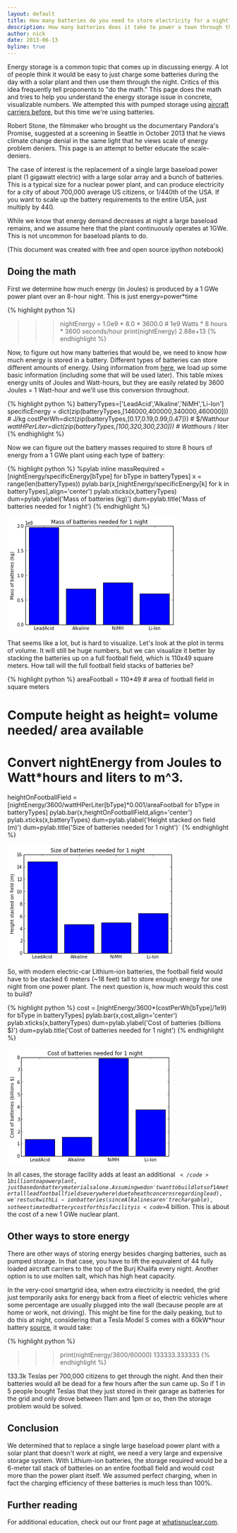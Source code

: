 ```yaml
---
layout: default
title: How many batteries do you need to store electricity for a night?
description: How many batteries does it take to power a town through the night?
author: nick
date: 2013-06-13
byline: true
---
```

<div class="row">
<div class="col-md-8" markdown="1">
Energy storage is a common topic that comes up in discussing energy. A lot of people think it would
be easy to just charge some batteries during the day with a solar plant and then use them through
the night. Critics of this idea frequently tell proponents to &quot;do the math.&quot; This page
does the math and tries to help you understand the energy storage issue in concrete, visualizable
numbers. We attempted this with pumped storage using <a
href="https://www.whatisnuclear.com{% link scale.md %}">aircraft carriers before</a>, but this time
we're using batteries.

Robert Stone, the filmmaker who brought us the documentary Pandora's Promise, suggested at a
screening in Seattle in October 2013 that he views climate change denial in the same light that he
views scale of energy problem deniers. This page is an attempt to better educate the scale-deniers.

The case of interest is the replacement of a single large baseload power plant (1 gigawatt electric)
with a large solar array and a bunch of batteries. This is a typical size for a nuclear power plant,
and can produce electricity for a city of about 700,000 average US citizens, or 1/440th of the USA.
If you want to scale up the battery requirements to the entire USA, just multiply by 440.

While we know that energy demand decreases at night a large baseload remains, and we assume here
that the plant continuously operates at 1GWe. This is not uncommon for baseload plants to do.

(This document was created with free and open source ipython notebook)

## Doing the math

First we determine how much energy (in Joules) is produced by a 1 GWe power plant over an 8-hour
night. This is just energy=power*time


{% highlight python %}
>>> nightEnergy = 1.0e9 * 8.0 * 3600.0  # 1e9 Watts * 8 hours * 3600 seconds/hour
>>> print(nightEnergy)
2.88e+13
{% endhighlight %}

Now, to figure out how many batteries that would be, we need to know how much energy is stored in a
battery. Different types of batteries can store different amounts of energy. Using information from
<a href="http://www.allaboutbatteries.com/Battery-Energy.html">here</a>, we load up some basic
information (including some that will be used later). This table mixes energy units of Joules and
Watt-hours, but they are easily related by 3600 Joules = 1 Watt-hour and we'll use this conversion
throughout.


{% highlight python %}
batteryTypes=['LeadAcid','Alkaline','NiMH','Li-Ion']
specificEnergy = dict(zip(batteryTypes,[146000,400000,340000,460000])) # J/kg
costPerWh=dict(zip(batteryTypes,[0.17,0.19,0.99,0.47])) # $/Watt*hour
wattHPerLiter=dict(zip(batteryTypes,[100,320,300,230])) # Watt*hours / liter
{% endhighlight %}

Now we can figure out the battery masses required to store 8 hours of energy from a 1 GWe plant using each type of battery:


{% highlight python %}
%pylab inline 
massRequired = [nightEnergy/specificEnergy[bType] for bType in batteryTypes]
x = range(len(batteryTypes))
pylab.bar(x,[nightEnergy/specificEnergy[k] for k in batteryTypes],align='center')
pylab.xticks(x,batteryTypes)
dum=pylab.ylabel('Mass of batteries (kg)')
dum=pylab.title('Mass of batteries needed for 1 night')
{% endhighlight %}


<img src="data:image/png;base64,iVBORw0KGgoAAAANSUhEUgAAAX4AAAEICAYAAABYoZ8gAAAABHNCSVQICAgIfAhkiAAAAAlwSFlz
AAALEgAACxIB0t1+/AAAIABJREFUeJzt3XlUFFe+B/BvARoFGmgdRGgWRX2KQQR0IBIVHBONiCaa
GJfnEjVumRhinDiLUXGiniRmDzNqfK4TRdTRiUb0JcZ0jDHAxJUEFUVAFnFDNgGF5r4/GOrR0k0D
drPV93MO51Br/6q6+fbtW7cLSQghQEREimHV3AUQEVHTYvATESkMg5+ISGEY/ERECsPgJyJSGAY/
EZHCMPipUdatWwcXFxc4ODjg7t27esvS09NhZWWFysrKZqqutmvXrkGlUqG1jl6OiorCtGnTLLJt
Xc9lcwsPD8c//vGPeq0bFhaGTZs2WbiitoHB38J069YNjz32GO7cuaM3PyAgAFZWVrh27VozVfb/
ysvLsXjxYnz77bcoLCyEWq026/6trKxw9epVeVqr1cLDw+OR9unp6YmioiJIkvSo5TWLR6m7rm0t
8VxGR0dj4MCB6NChA2bOnPlI+4qLi6v3G54kSUaPtSU2RpoTg7+FkSQJ3t7eiImJkeclJSWhtLS0
xYRWbm4uysrK4OPjY7HHMGfLvKKiwmz7amse5bkUQhh8njQaDZYtW4ZZs2aZo0Szaq2f+MyNwd8C
TZ06Fdu3b5ent23bhunTp+u9aA8dOoSAgAA4OjrC09MTK1eulJeVlZVh6tSp+M1vfgO1Wo2goCDc
vHkTALB161b06NEDDg4O8Pb2xs6dOw3WcP/+fbz++uvQaDTQaDRYtGgRHjx4gJSUFDkknJyc8NRT
Txk9jk2bNkGj0cDNzQ0ffPCBPD8xMRGDBg2CWq2Gm5sbFi5ciPLycgDA0KFDAQD9+/eHg4MDtm/f
jvDwcOTk5EClUsHBwQG5ubkQQuCdd95Bz5498Zvf/AYTJ06UuymqW3ebN2+Gl5cXnnrqKWRkZOi1
+AoKCjB79my4ubnB3d0dy5Ytk5dduXIFoaGhcHJygrOzMyZNmmTw+KofZ/v27fDy8oKzszPWrFkj
L6+rRgCIj49HSEgI1Go1/P398f3338vL0tLSEBoaCgcHB4wYMQK3b9/We+xH2baasefy5MmT+O1v
fwsnJycEBQXhp59+krcJCwvDW2+9hSeffBJ2dnZIS0urtd9x48bh2WefRefOnQ0+bk1bt27F4MGD
8eabb6JTp07w9vbGkSNH9B6vuvtGp9Nh8eLFcHZ2hre3N6Kjo2u14tPT0zF48GA4ODhg5MiR8ifn
6teVk5MTVCoVEhISTNbWpolWYObMmaJLly7C19fX5LqXL18WgwcPFv7+/sLPz0/ExcU1QYXm061b
N3H06FHRu3dvceHCBVFRUSHc3d1FRkaGkCRJZGRkCCGE0Gq14pdffhFCCHH+/Hnh4uIi/vWvfwkh
hFi/fr0YM2aMKC0tFZWVleL06dOisLBQFBcXCwcHB5GSkiKEECI3N1f8+uuvButYtmyZGDRokLh1
65a4deuWCAkJEcuWLRNCCJGeni4kSRI6nc7gtmlpaUKSJDFlyhRRUlIikpKShLOzszh69KgQQohT
p06JhIQEodPpRHp6uvDx8REff/yxvL0kSSI1NVWe1mq1wt3dXe8xPv74YzFo0CCRnZ0tHjx4IObN
mycmT56s9/gzZswQJSUloqysTJ5XXfNzzz0n5s+fL0pKSsTNmzdFUFCQ2LBhgxBCiEmTJok1a9YI
IYS4f/+++PHHH+s8zrlz54qysjJx7tw58dhjj4mLFy+arDErK0t07txZHD58WAghxDfffCM6d+4s
bt++LYQQ4oknnhCLFy8WDx48EMePHxcqlUpMmzbtkbd92MPP5Z07d4STk5P44osvhE6nEzExMUKt
Vou8vDwhhBChoaHCy8tLJCcnC51OJ8rLyw3uVwghli5dKl566SWjy4UQYsuWLaJdu3bif/7nf0Rl
ZaVYt26dcHNzk5eHhYWJTZs2CSGEWLdunejbt6/Izs4Wd+/eFcOHDxdWVlZy7aGhoaJHjx7i8uXL
orS0VISFhYk//elPBo9T6VpF8B8/flycPn26XsE/Y8YMsX79eiGEEMnJyaJbt26WLs+sqoN/1apV
4s9//rM4fPiwGDFihKioqNAL/odFRkaKRYsWCSGE2Lx5swgJCRHnz5/XW6e4uFg4OTmJf/7zn6Kk
pKTOOnr06CEHixBC/O///q98Lh8O0YdVL7906ZI8b8mSJWL27NkG1//oo4/EuHHj5OmHg/+7776r
Ffw+Pj7i22+/ladzcnJEu3bthE6nkx8/LS2tVk06nU7k5uaKxx57TJSWlsrLd+7cKYYNGyaEEGL6
9Oli7ty5Iisry+j5qbnP7OxseV5QUJCIjY0VQgjRp08fgzVWVFSId955p1YYjxw5Umzbtk1kZGQI
GxsbvedoypQp8vqN2Xbq1Kl1HkP1c7l9+3YRHByst86gQYPE1q1bhRBVQbxixYo6z0u1t956q17B
37NnT3n63r17QpIkcePGDfnxqoN/2LBh4vPPP5fXPXr0qF7tYWFhYvXq1fLyv//97+KZZ54xeJxK
1yq6eoYMGVLrolNqaipGjRqFgQMHYujQobh06RIAwNXVFQUFBQCA/Px8aDSaJq/3UUmShGnTpmHH
jh0Gu3kAICEhAcOGDUOXLl3g5OSEDRs2yB9rp02bhpEjR2LSpEnQaDT44x//iIqKCtjZ2SE2Nhbr
16+Hm5sbIiIi5PP2sJycHHh5ecnTnp6eyMnJadBx1LwgW3P7lJQUREREwNXVFY6Ojli6dGmti9mm
pKenY9y4cVCr1VCr1ejbty9sbGxw48YNg49fU0ZGBsrLy+Hq6ipvP3/+fNy6dQsA8N5770EIgaCg
IPj6+mLLli111tK1a1f5d1tbWxQXF8uPY6zGjIwM7NmzR16mVqvx448/Ijc3Fzk5OVCr1ejYsaO8
Xy8vL/k10Jht6ysnJweenp5687y8vPSe+/peaH/4NWvMw+cPgHwOa7p+/breY7u7u9e5r44dOxrc
D7XiPv65c+fis88+w88//4y1a9filVdeAQD8+c9/xrZt2+Dh4YHRo0fjs88+a+ZKG8fT0xPe3t44
fPgwxo8fX2v5lClT8NxzzyErKwv5+fmYP3++3NdpY2OD5cuX49dff8XJkyfx1VdfydcMRowYga+/
/hq5ubno06cP5syZY/Dx3dzckJ6eLk9fu3YNbm5uDTqGmiOQrl27Jr8JL1iwAH379sWVK1dQUFCA
1atX1znawtBFbU9PTxw5cgR3796Vf0pKSuDq6lrndkBVcFWPnKretqCgAElJSQAAFxcXfP7558jO
zsaGDRvwyiuv6I0yqi9jNbq5ucHT0xPTpk3TW1ZUVIQlS5bA1dVVXrdaRkaGfDyPsq0pGo0GGRkZ
evMyMjL0GlD13Ze5ByO4uroiMzNTnq75e1PX0tq1yuAvLi7GTz/9hAkTJiAgIADz589Hbm4uAOCN
N97Ayy+/jMzMTMTFxWHq1KnNXG3jbdq0CceOHdNrvVUrLi6GWq1G+/btkZiYiJ07d8ovbq1Wi6Sk
JOh0OqhUKrRr1w7W1ta4efMmvvzyS9y7dw/t2rWDnZ0drK2tDT725MmTsWrVKty+fRu3b9/GX//6
1waPI1+1ahVKS0vx66+/YuvWrZg4caJcu0qlgq2tLS5evIh169bpbefi4oLU1FS96Tt37qCwsFCe
N3/+fPzlL3+R31xu3bqFAwcO1KsuV1dXjBgxAm+88QaKiopQWVmJ1NRUHD9+HACwZ88eZGVlAai6
GChJEqysGv6nUleNU6dOxcGDB/H1119Dp9OhrKwMWq0W2dnZ8PLywsCBA7FixQqUl5fjxIkT+Oqr
r+T9Psq2poSHhyMlJQUxMTGoqKhAbGwsLl68iIiICHkdUy356poqKiqg0+lw//596HS6hpw6g158
8UV88sknyMnJQX5+Pt59991agW6sNmdnZ1hZWem9rhStOfuZGiItLU3u4y8oKBCurq4G1/Px8dHr
m/X29ha3bt1qkhrNoVu3bnr9wtXKy8uFlZWV3Me/d+9e4eXlJVQqlYiIiBALFy6U+31jYmJE7969
hZ2dnXBxcRGRkZFCp9OJ69evi9DQUOHo6CicnJzEsGHDxIULFwzWUVZWJl577TXh6uoqXF1dRWRk
pLh//74Qouq5qHlR7WHVyzdu3Cjc3NxE165dxdq1a+Xlx48fF3369BH29vZiyJAhYvny5WLIkCHy
8vXr1wtXV1fh5OQk9uzZI4QQYtasWaJz585CrVaL69evi8rKSvHhhx+K3r17C5VKJXr06CGWLl1q
tL6H5xUUFIgFCxYId3d34ejoKAICAuS++SVLlgiNRiPs7e1Fjx49xMaNG+s8zpqPU7NPuq4ahRAi
ISFBhIaGik6dOglnZ2cREREhrl27JoQQ4urVq2LIkCHC3t5ePP3003rP76Nua+oYTpw4IQYMGCAc
HR3FwIED9S5u1zw+Y1asWCEkSdL7WblypcF1t27dqvfcCyGElZWVfI2n5uNVVFSIRYsWic6dOwtv
b2/x0UcfiXbt2hmt7eF9L1++XDg7OwsnJyeRkJBQ5zG0dZIQrWNga3p6OsaMGSN/HH/yySexaNEi
vPDCCxBCICkpCX5+fhg/fjyeffZZzJgxAxcuXMBTTz2F7OzsZq6eiMzt8OHDWLBggV6XJNWPxbp6
MjMzMWzYMDz++OPw9fXFp59+anC91157Db169UL//v1x5swZg+tMnjwZISEhuHTpEjw8PLBlyxbs
2LEDmzZtgr+/P3x9feWP0GvXrsWWLVvg7++PKVOmYNu2bZY6RCJqQmVlZYiLi0NFRQWys7OxcuVK
g9e/yDSLtfhzc3ORm5sLf39/FBcXY8CAAfjXv/6l9w3BuLg4REdHIy4uDgkJCYiMjER8fLwlyiGi
Vq60tBShoaG4ePEiOnbsiIiICHzyySewt7dv7tJaHRtL7bhr167y0Cp7e3v4+PggJydHL/gPHDiA
GTNmAACCg4ORn5+PGzduwMXFxVJlEVEr1bFjRyQmJjZ3GW1Ck4zqSU9Px5kzZxAcHKw3Pzs7u9a4
3OrRFEREZBkWa/FXKy4uxgsvvGD0I9nDPU2GxttyDC4RUeMY6s23aIu/vLwczz//PKZOnYrnnnuu
1nKNRqP3JYysrCyj37QV/7kTYEv+WbFiRbPX0FZ+eC55PlvyT2s5n8ZYLPiFEJg9ezb69u2L119/
3eA6Y8eOlb9RGh8fDycnJ/bvExFZmMW6en788Ud88cUX8PPzQ0BAAABgzZo18rcY582bh/DwcMTF
xaFnz56ws7MzeU8UYxwcOqGoqGX856Cat0duDiqVGoWFec1aAxG1bBYL/sGDB9frv91ER0c/8mNV
hX5L+B6aFkBYs1ZQVNQ2roeEhYU1dwltCs+nebX289kqvrkrSVKd/VVVF39b/GE0kbrPFREph7Hs
bJU3aSMiosZj8BMRKQyDn4hIYRj8REQKw+AnIlIYBj8RkcIw+ImIFIbBT0SkMAx+IiKFYfATESkM
g5+ISGEY/ERECsPgJyJSGAY/EZHCMPiJiBSGwU9EpDAMfiIihWHwExEpDIOfiEhhGPxERArD4Cci
UhgGPxGRwjD4iYgUhsFPRKQwDH4iIoVh8BMRKQyDn4hIYRj8REQKw+AnIlIYBj8RkcIw+ImIFIbB
T0SkMAx+IiKFYfATESkMg5+ISGEY/ERECsPgJyJSGAY/EZHCMPiJiBSGwU9EpDAMfiIihWHwExEp
DIOfiEhhGPxERArD4CciUhgGPxGRwlg0+GfNmgUXFxf069fP4HKtVgtHR0cEBAQgICAAq1atsmQ5
REQEwMaSO585cyYWLlyI6dOnG10nNDQUBw4csGQZRERUg0Vb/EOGDIFara5zHSGEJUsgIqKHWLTF
b4okSTh58iT69+8PjUaD999/H3379jW4blRUlPx7WFgYwsLCmqZIIqJWQqvVQqvVmlxPEhZucqen
p2PMmDFISkqqtayoqAjW1tawtbXF4cOHERkZiZSUlNpFSlKdnwwkSQLATw5V6j5XRKQcxrKzWUf1
qFQq2NraAgBGjRqF8vJy5OXlNWdJRERtXrMG/40bN+R3o8TERAgh0KlTp+YsiYiozauzj//06dOI
iYnB8ePHkZ6eDkmS4OXlhaFDh2LKlCkICAioc+eTJ0/G999/j9u3b8PDwwMrV65EeXk5AGDevHnY
u3cv1q1bBxsbG9ja2mLXrl3mOzIiIjLIaB9/eHg41Go1xo4di6CgILi6ukIIgevXryMxMREHDx5E
fn4+Dh06ZPki2cffAOzjJ6IqxrLTaPDfuHEDLi4ude705s2b6NKli3kqrAODvyEY/ERUpcHB35Iw
+BuCwU9EVRo9qkelUtX6cXd3x7hx43D16lWLFEtERJZj8gtckZGR8PDwwOTJkwEAu3btQmpqKgIC
AjBr1qx6fVmAiIhaDpNdPX5+fjh//rzePH9/f5w9exb9+/fHuXPnLFogwK6ehmFXDxFVaXRXj62t
LWJjY1FZWYnKykrs3r0bHTp0kHdKRESti8kWf2pqKiIjIxEfHw8AeOKJJ/Dxxx9Do9Hg1KlTGDx4
sOWLZIu/AdjiJ6IqjR7Vk5eXV+vbtGlpaejevbt5K6wDg78hGPxEVKXRXT0REREoKCiQp5OTkxER
EWHe6oiIqMmYDP6lS5dizJgxKC4uxqlTpzBhwgTs2LGjKWojIiILMDmcc/To0Xjw4AGefvppFBcX
Y9++fejdu3dT1EZERBZgtI9/4cKFetPHjh1Djx494OXlBUmS8OmnnzZJgQD7+BuGffxEVMVYdhpt
8Q8YMEBvuGb1tBCCwziJiFox3qunzWGLn4iqNHhUz+jRo7Fnzx6UlJTUWlZSUoLY2FiEh4ebt0oi
IrI4oy3+mzdvIjo6Gnv37oW1tbV8P/7c3FxUVFRg4sSJ+P3vfw9nZ2fLF8kWfwOwxU9EVR7ptsy5
ubnIyMgAAHh5eaFr167mr7AODP6GYPATURXej18xGPxEVKXR39wlIqK2hcFPRKQwDQr+vLy8Wvfm
JyKi1sVk8IeGhqKwsBB5eXkYMGAAXn75ZSxatKgpaiMiIgswGfwFBQVwcHDAvn37MH36dCQmJuLo
0aNNURsREVmAyeDX6XS4fv06du/ejdGjRwPgf94iImrNTAb/8uXLMXLkSPTo0QNBQUFITU1Fr169
mqI2IiKyAI7jb3M4jp+IqjR6HP+lS5cwfPhwPP744wCA8+fPY9WqVeavkIiImoTJ4J8zZw7WrFmD
9u3bAwD69euHmJgYixdGRESWYTL4S0pKEBwcLE9LkoR27dpZtCgiIrIck8Hv7OyMK1euyNN79+6F
q6urRYsiIiLLMXlxNzU1FXPnzsXJkyehVqvRvXt37NixA926dWuiEnlxt2F4cZeIqjzy3Tnv3buH
yspKqFQqsxdnCoO/IRj8RFSlwf9z9x//+AemTZuGDz74QO8LW9X/c/eNN96wTKVERGRRRoO/+l8u
FhcXN1kxRERkeUaDf968edDpdFCpVGzdExG1IXWO6rG2tuaYfSKiNsbkxd1FixahvLwcEydOhJ2d
nTw/MDDQ4sVV48XdhuDFXSKq0uhRPWFhYQbvxvndd9+ZrzoTGPwNweAnoir8Z+uKweAnoiqNvklb
bm4uZs+ejWeeeQYAkJycjE2bNpm/QiIiahImg/+ll17CiBEjkJOTAwDo1asXPvroI4sXRkRElmEy
+G/fvo2JEyfC2toaANCuXTvY2BgdBUpERC2cyeC3t7fHnTt35On4+Hg4OjpatCgiIrIck033Dz74
AGPGjMHVq1cREhKCW7duYe/evU1RGxERWYDJUT1lZWWwtrbGpUuXIIRA7969UVlZiQ4dOjRVjRzV
0yAc1UNEVRo9nDMwMBCnT582Oc+SGPwNweAnoioNvjvn9evXkZOTg5KSEpw+fVq+K2dhYaF8Azci
Imp9jAb/119/ja1btyI7OxuLFy+W56tUKqxZs6ZeO581axYOHTqELl26ICkpyeA6r732Gg4fPgxb
W1ts3boVAQEBDTwEIiJqCJNdPe+99x6WLFmiN+/q1avw9vY2ufMffvgB9vb2mD59usHgj4uLQ3R0
NOLi4pCQkIDIyEjEx8fXLpJdPQ3Arh4iqtLob+4aujvnhAkT6vWgQ4YMgVqtNrr8wIEDmDFjBgAg
ODgY+fn5uHHjRr32TUREjWO0q+fChQtITk5GQUEB9u3bp9fHX1ZWZpYHz87OhoeHhzzt7u6OrKws
uLi41Fo3KipK/j0sLAxhYWFmqYGIqK3QarXQarUm1zMa/CkpKTh48CAKCgpw8OBBeb5KpcLGjRvN
UiSAWh9DDN0JFNAPfiIiqu3hRvHKlSsNrmc0+J999lk8++yzOHnyJEJCQsxeIABoNBpkZmbK01lZ
WdBoNBZ5LCIiqmLym7sBAQGIjo5GcnIySktL5Rb55s2bH/nBx44di+joaEyaNAnx8fFwcnIy2M1D
RETmY/Li7rRp03Djxg0cOXIEYWFhyMzMhL29fb12PnnyZISEhODSpUvw8PDA5s2bsWHDBmzYsAEA
EB4eDm9vb/Ts2RPz5s3D3//+90c7GiIiMsnkcE5/f3+cPXsWfn5+OH/+PMrLyzF48GAkJCQ0VY0c
ztkgHM5JRFUaPZyzffv2AABHR0ckJSUhPz8ft27dMn+FRETUJEz28c+ZMwd5eXlYtWoVxo4di+Li
Yrz99ttNURsREVkA/+dum8OuHiKq0uiuntu3b2PhwoUICAhAYGAgIiMj9f4xCxERtS4mg3/SpEno
0qUL9u3bh71798LZ2RkTJ05sitqIiMgCTHb1+Pr64pdfftGb169fP6N327QEdvU0BLt6iKhKo7t6
RowYgZiYGFRWVqKyshKxsbEYMWKERYokIiLLM9rit7e3l7+le+/ePVhZVb1HVFZWws7ODkVFRU1X
JFv8DcAWPxFVafS/XmwJGPwNweAnoiqN7uohIqK2hcFPRKQwRr+5m5aWhu7duzdlLURtkoNDJxQV
3W3uMloElUqNwsK85i5D8Yy2+F944QUAwO9+97smK4aoLaoKfcEfCL4BthBGW/w6nQ6rV69GSkoK
PvzwQ70LBJIk4Y033miSAomIyLyMtvh37doFa2tr6HQ6FBUVoaioCMXFxfLvRETUOpkczhkXF4fw
8PCmqscgDudsCA7nbGn4+qyJr8+m1OjhnCEhIVi0aBEGDBiAAQMGYPHixSgoKLBIkUREZHkmg3/W
rFlwcHDAnj17sHv3bqhUKsycObMpaiMiIgsw2dXTv39/nDt3zuQ8S2JXT0Pwo3RLw9dnTXx9NqVG
d/V07NgRP/zwgzx94sQJ2Nramrc6IiJqMib/9eL69esxffp0uV9frVZj27ZtFi+MiIgso943aasO
fkdHR4sWZAi7ehqCH6VbGr4+a+Lrsynx7pyKwT+sloavz5r4+mxKvDsnEREBYPATESmOyeDfvXs3
CgsLAQBvv/02xo0bh9OnT1u8MGo+Dg6dIEkSfyQJDg6dmvvpIDI7k8H/9ttvw8HBASdOnMC3336L
2bNnY8GCBU1RGzUT3k2Sd5Okts1k8FtbWwMAvvrqK8yZMwcRERF48OCBxQsjIiLLMBn8Go0Gc+fO
RWxsLEaPHo2ysjJUVlY2RW1ERGQBJodz3rt3D0eOHIGfnx969eqF69evIykpCSNGjGiqGjmcs0Ee
fbgcz2dNPJ/mxeGcTanR4/hTU1Oh0WjQoUMHfPfddzh//jxmzJgBJycnixX7MAZ/QzCozIvn07wY
/E2p0eP4x48fDxsbG1y5cgXz5s1DVlYWpkyZYpEiiYjI8kwGv5WVFWxsbLBv3z4sXLgQa9euxfXr
15uiNiIisgCTwd++fXvs3LkT27dvR0REBACgvLzc4oUREZFlmAz+zZs346effsLSpUvRvXt3XL16
FVOnTm2K2oiIyAJ4k7Y2hxcjzYvn07x4cbcpGctOk/fjT0lJwV/+8hckJyejtLRU3tnVq1fNXyUR
UR0cHDrx29T/oVKpUViY16htTXb1zJw5E/Pnz4eNjQ20Wi1mzJiB//7v/27UgxERPQreTsQ8txMx
2dUTGBiI06dPo1+/fkhKStKb11TY1dMQ7JowL55P83q088lzWZPpc9norp4OHTpAp9OhZ8+eiI6O
hpubG+7du9f4WomIqFmZbPEnJibCx8cH+fn5WLZsGQoLC7FkyRI88cQTTVUjW/wNwhaqefF8mhdb
/ObT+BY/R/W0OQwq8+L5NC8Gv/lYoKtnzJgxxt8tJAkHDhxoRKFERNTcjAZ/fHw83N3dMXnyZAQH
BwOA/CZQ9a5LREStkdGunoqKCnzzzTeIiYlBUlISRo8ejcmTJ+Pxxx9v6hrZ1dMg7JowL55P82JX
j/k0vqvH6Dh+GxsbjBo1Ctu3b0d8fDx69uyJ0NBQREdHP3q9RETUbOoczllWVoZDhw5h165dSE9P
R2RkJMaNG9dUtRERkQUYbfFPmzYNISEhOHPmDJYvX45///vfWLZsGTQaTb13fuTIEfTp0we9evXC
u+++W2u5VquFo6MjAgICEBAQgFWrVjXuKIiIqN6M9vFbWVnBzs7O8EaShMLCwjp3rNPp0Lt3bxw9
ehQajQa//e1vERMTAx8fH3kdrVaLDz/80OQIIfbxNwT7pM2L59O82MdvPhYYzvmo/1A9MTERPXv2
RLdu3QAAkyZNwpdffqkX/AAe+Y+KiIgaxuQtGxorOzsbHh4e8rS7uzsSEhL01pEkCSdPnkT//v2h
0Wjw/vvvo2/fvgb3FxUVJf8eFhaGsLAwS5RNRNRqabVaaLVak+tZLPjrM9Y/MDAQmZmZsLW1xeHD
h/Hcc88hJSXF4Lo1g5+IiGp7uFG8cuVKg+uZvC1zY2k0GmRmZsrTmZmZcHd311tHpVLB1tYWADBq
1CiUl5cjL69x95cmIqL6sVjwDxw4EJcvX0Z6ejoePHiA2NhYjB07Vm+dGzduyH38iYmJEEKgU6dO
liqJiIjJTuAvAAAKeUlEQVRgwa4eGxsbREdHY+TIkdDpdJg9ezZ8fHywYcMGAMC8efOwd+9erFu3
DjY2NrC1tcWuXbssVQ4REf0H787Z5nD4oXnxfJoXh3OajwVu2UBERG0Tg5+ISGEY/ERECsPgJyJS
GAY/EZHCMPiJiBSGwU9EpDAMfiIihWHwExEpDIOfiEhhGPxERArD4CciUhgGPxGRwjD4iYgUhsFP
RKQwDH4iIoVh8BMRKQyDn4hIYRj8REQKw+AnIlIYBj8RkcIw+ImIFIbBT0SkMAx+IiKFYfATESkM
g5+ISGEY/ERECsPgJyJSGAY/EZHCMPiJiBSGwU9EpDAMfiIihWHwExEpDIOfiEhhGPxERArD4Cci
UhgGPxGRwjD4iYgUhsFPRKQwDH4iIoVh8BMRKQyDn4hIYRj8REQKw+AnIlIYBj8RkcIw+ImIFMai
wX/kyBH06dMHvXr1wrvvvmtwnddeew29evVC//79cebMGUuW0wS0zV1AG6Jt7gLaGG1zF9DGaJu7
gEdiseDX6XR49dVXceTIESQnJyMmJgYXLlzQWycuLg5XrlzB5cuX8fnnn2PBggWWKqeJaJu7gDZE
29wFtDHa5i6gjdE2dwGPxGLBn5iYiJ49e6Jbt25o164dJk2ahC+//FJvnQMHDmDGjBkAgODgYOTn
5+PGjRuWKomIiGDB4M/OzoaHh4c87e7ujuzsbJPrZGVlWaokIiICYGOpHUuSVK/1hBD12s70/ur3
eJa3srkLqPe5N7EXM+zjUTX/uQR4Ps3t0c9nSziXQEs4n409lxYLfo1Gg8zMTHk6MzMT7u7uda6T
lZUFjUZTa18PvzkQEVHjWayrZ+DAgbh8+TLS09Px4MEDxMbGYuzYsXrrjB07Ftu3bwcAxMfHw8nJ
CS4uLpYqiYiIYMEWv42NDaKjozFy5EjodDrMnj0bPj4+2LBhAwBg3rx5CA8PR1xcHHr27Ak7Ozts
2bLFUuUQEVE1oUB2dnZm36eXl5e4c+eOPL1//34hSZK4ePGiyW1ffvllkZycXGv+li1bxKuvvmrW
OpvCw8eelpYmfH19hRANP6YVK1aI999/XwghxPLly8XRo0fNX3ArJEmSWLx4sTy9du1aERUVJYQQ
Yv369WL79u1CCCFmzJghbG1tRVFRkbxuZGSkkCRJfr0+/PfQWl93jWUoD2qew/qs39oo8pu75rlY
V/c+Y2JiEBERgZiYGJPbbty4ET4+Pmavqbk05NhNqXleV65cieHDhz/yPtuC9u3bY//+/bhz5w4A
/fM0b948TJs2TZ7fq1cveSh1ZWUljh07pne97eHXriX+PloyQ8db8xzWZ/3WRpHBb0hqaipGjRqF
gQMHYujQobh06RIA4ODBg3jiiScQGBiIp59+Gjdv3gQA3LlzByNGjICvry/mzJmjdwG6uLgYCQkJ
iI6ORmxsrDxfp9PhD3/4A/r164f+/fvjb3/7GwAgLCwMp06dAgBs2bIFvXv3RnBwME6ePNlUh282
xo7dkEOHDiEkJAR37tzBxo0bERQUBH9/f7zwwgsoLS2ttf5LL72Ef/7znwCAbt26ISoqCgMGDICf
n5/8fN27dw+zZs1CcHAwAgMDceDAAfMfZAvQrl07zJ07Fx999FGtZVFRUfjggw/k6YkTJ8rPhVar
xeDBg2FtbW1034KDKWqdQ0OEEHjzzTfRr18/+Pn5Yffu3QCqznFYWBgmTJgAHx8fTJ06tSlKbhAG
/3/MnTsXn332GX7++WesXbsWr7zyCgBgyJAhiI+Px+nTpzFx4kS89957AKpan0OHDsUvv/yCcePG
4dq1a/K+vvzySzzzzDPw9PSEs7MzTp8+DQD4/PPPce3aNZw7dw7nzp3DlClTAFS1ICRJwvXr1xEV
FYWTJ0/ixIkTSE5ObnWtC2PH/rD9+/fj3XffxeHDh9G5c2c8//zzSExMxNmzZ+Hj44NNmzbV2qb6
PFX/7uzsjFOnTmHBggV4//33AQCrV6/G8OHDkZCQgGPHjuHNN99ESUmJ5Q64Gb3yyivYsWMHCgsL
9ebXPE8A8F//9V+4desW8vPzsWvXLkyaNElv/dLSUgQEBMg/K1asaHWvO3Orz/Hv27cP586dw/nz
53H06FG8+eabyM3NBQCcPXsWn3zyCZKTk3H16lX8+OOPli65QSx2cbc1KS4uxk8//YQJEybI8x48
eACgahjqiy++iNzcXDx48ADe3t4AgB9++AH79+8HAISHh0OtVsvbxsTEYNGiRQCACRMmICYmBoGB
gfj222+xYMECWFlVvd/W3EYIgYSEBISFhaFz584AqlpqKSkpFjxy8zN07K+++qreOseOHcPPP/+M
b775Bvb29gCApKQkvPXWWygoKEBxcTGeeeYZk481fvx4AEBgYCD27dsHAPj6669x8OBB+Y3g/v37
yMzMRO/evc12jC2FSqXC9OnT8emnn6Jjx456yx5utY8fPx4xMTFISEiQB1hU69ixo959srZt24af
f/7ZcoW3ESdOnMCUKVMgSRK6dOmC0NBQ/Pvf/4aDgwOCgoLg5uYGAPD390d6ejqefPLJZq74/zH4
UdXv6eTkZPAmcQsXLsQf/vAHRERE4Pvvv0dUVJS8zNBH4ry8PHz33Xf45ZdfIEkSdDodrKyssHbt
WqPbVHu4ldHaPnIbO/bf//738jqSJKFHjx5IS0vDpUuXMGDAAABV3TgHDhxAv379sG3bNmi1Wr1t
DHnssccAANbW1qioqJDn79u3D7169bLAEbY8r7/+OgIDAzFz5ky9+TXPmSRJmDhxIgYMGICXXnrJ
ZGu2tb3uLCkrKwsRERGQJAkLFizA3Llz5WWSJBn9Amr1axOo/fpsCdjVA8DBwQHdu3fH3r17AVS9
8M+fPw8AKCwslN+5t27dKm8zdOhQ7Ny5EwBw+PBh3L17F0II7N27F9OnT0d6ejrS0tJw7do1dOvW
DT/88AOefvppbNiwATqdDgBw9+5deX+SJCE4OBjff/898vLyUF5ejj179jTF4ZuNsWOv2Q0mhICX
l5e8bnJyMoCqT11du3ZFeXk5vvjiC/kPSAjRoCAaOXIkPv30U3m69d/xtW5qtRovvvgiNm3aZPSc
CSHg6emJ1atXy12YVD/u7u44e/Yszpw5oxf6QFU3cGxsLCorK3Hr1i0cP34cQUFBreKNU5HBX1JS
Ag8PD/nn448/xo4dO7Bp0yb4+/vD19dXvigYFRWFCRMmYODAgXB2dpb/uFasWIHjx4/D19cX+/fv
h5eXFwBg165dGDdunN7jPf/889i1axdefvlleHp6ws/PD/7+/rVGvXTt2hVRUVEYNGgQBg8ejMcf
f7xV9bUaO/Z33nlHr29ekiT07t0bO3bswIQJE3D16lW8/fbbCA4OxuDBg/VGOD3cX21IzXWWLVuG
8vJy+Pn5wdfXFytWrDDzUbYMNc/J4sWLcfv2bb1lD7f4garrWN27d69zX4a2b+sezoPqC+ambh8z
btw4+Pn5oX///hg+fDjWrl2LLl26GDx/Le18SqI1vD0REZHZKLLFT0SkZAx+IiKFYfATESkMg5+I
SGEY/ERECsPgJyJSmP8DHJjnxBBU87QAAAAASUVORK5CYII=
">

That seems like a lot, but is hard to visualize. Let's look at the plot in terms of volume. It will
still be huge numbers, but we can visualize it better by stacking the batteries up on a full
football field, which is 110x49 square meters. How tall will the full football field stacks of
batteries be?

{% highlight python %}
areaFootball = 110*49 # area of football field in square meters
# Compute height as height= volume needed/ area available
# Convert nightEnergy from Joules to Watt*hours and liters to m^3. 
heightOnFootballField = [nightEnergy/3600/wattHPerLiter[bType]*0.001/areaFootball for bType in
batteryTypes]
pylab.bar(x,heightOnFootballField,align='center')
pylab.xticks(x,batteryTypes)
dum=pylab.ylabel('Height stacked on field (m)')
dum=pylab.title('Size of batteries needed for 1 night')`
{% endhighlight %}


<img src="data:image/png;base64,iVBORw0KGgoAAAANSUhEUgAAAXsAAAEICAYAAAC+iFRkAAAABHNCSVQICAgIfAhkiAAAAAlwSFlz
AAALEgAACxIB0t1+/AAAIABJREFUeJzt3XtcVGX+B/DPQfEKCBiigIBaqyggCoIQyLSamouarjda
76Wbbq6WWdumK1ma11K7uNoaaCpqpqmklrdR1NTEG2ZqXkYQQlExREBgeH5/8OPECMMwcGa4zOf9
evF6zZzr9zwM33n4zjPPkYQQAkREVKdZVXcARERkekz2REQWgMmeiMgCMNkTEVkAJnsiIgvAZE9E
ZAGY7GuJ9evXo0+fPmY954oVK+Ds7Aw7OztkZGTorNNoNLCyskJhYaFZYypPUlISbG1tUVtHE0dF
RWHUqFEm2be832V169evH7766qsKbatSqbB69WoTR1Q3MdnXIEeOHEFISAjs7e3RvHlzhIaG4tSp
UwCAv/3tb/j+++/NFkt+fj6mT5+O/fv3IzMzEw4ODooe38rKCtevX5efq9VqtG7dukrHdHd3x8OH
DyFJUlXDqxZVibu8fU3xu/z0008REBCARo0aYdy4cVU61q5duyr8JidJkt5rrYkdkJqkfnUHQEUy
MzMRERGBlStXYtiwYXj8+DHi4+PRsGHDaoknLS0Nubm58PLyMtk5lOyBFxQUoH59vpzLUpXfZfHv
6MkE6+rqilmzZuH7779HTk6OInEqpbb+Z2dq7NnXEFeuXIEkSRg+fDgkSUKjRo3w/PPPw8fHBwAQ
ExODsLAwAMDChQtha2sr/1hbW8u9q99//x0vv/wyXFxc4ObmhlmzZunt6Tx+/BjTpk2Dq6srXF1d
8frrryMvLw9XrlyRE4O9vT169eqlN+7Vq1fD1dUVLi4uWLJkibz85MmTCA4OhoODA1xcXDBlyhTk
5+cDAHr06AEA6Ny5M+zs7LB27Vr069cPqampsLW1hZ2dHdLS0iCEwPz58/H000/jqaeewvDhw+US
RHEv7ssvv4SHhwd69eqFmzdv6vTsymuLq1evIjw8HPb29nBycsKIESPKvL7i86xduxYeHh5wcnLC
vHnz5PXlxQgAx48fR0hICBwcHODn54dDhw7J627cuIHw8HDY2dmhd+/euHv3rs65q7JvMX2/y2PH
jqFbt26wt7dHYGAgfvzxR3kflUqFmTNn4tlnn0XTpk1x48aNUscdNGgQBg4ciObNm5d53pJiYmIQ
GhqKGTNmwNHREW3btsWePXt0zldcmtFqtZg+fTqcnJzQtm1bfPrpp6V66xqNBqGhobCzs0OfPn1w
7949AH+8ruzt7WFra4sTJ04YjM2iCKoRMjMzRfPmzcWYMWPE7t27xf3793XWR0dHi9DQ0FL7JScn
CxcXF7Fnzx4hhBAvvviiePXVV0V2dra4c+eOCAwMFCtXrizznLNmzRLBwcEiPT1dpKeni5CQEDFr
1iwhhBAajUZIkiS0Wm2Z+964cUNIkiReeuklkZ2dLRITE4WTk5PYt2+fEEKIhIQEceLECaHVaoVG
oxFeXl5i6dKl8v6SJIlr167Jz9VqtXBzc9M5x9KlS0VwcLBISUkReXl54u9//7uIjIzUOf+YMWNE
dna2yM3NlZcVx1xeW4wYMULMmzdPCCHE48ePxdGjR8u9zokTJ4rc3Fxx7tw50bBhQ3Hp0iWDMd66
dUs0b95c7N69WwghxN69e0Xz5s3F3bt3hRBCdO/eXUyfPl3k5eWJw4cPC1tbWzFq1Kgq7/ukJ3+X
9+7dE/b29mLdunVCq9WK2NhY4eDgIL/mwsPDhYeHh7h48aLQarUiPz+/zOMKIcS7774rxo4dq3e9
EEWvXWtra/G///1PFBYWihUrVggXFxd5vUqlEqtXrxZCCLFixQrRsWNHkZKSIjIyMkTPnj2FlZWV
HHt4eLho166d+PXXX0VOTo5QqVTiX//6V5nXSbqY7GuQX375RYwdO1a4ubmJ+vXriwEDBojbt28L
IcpO9tnZ2aJr165i4cKFQggh0tLSRMOGDUVOTo68zYYNG8Rzzz1X5vnatWsnJxMhhPj++++Fp6en
EEKUSpxPKl5/+fJledlbb70lXn755TK3//jjj8WgQYPk508m+4MHD5ZK9l5eXmL//v3y89TUVGFt
bS20Wq18/hs3bpSKSavVGmyL0aNHi4kTJ4pbt26VGe+Tx0xJSZGXBQYGik2bNgkhhOjQoUOZMRYU
FIj58+eXSsB9+vQRa9asETdv3hT169cX2dnZ8rqXXnpJ3r4y+44cObLcayj+Xa5du1YEBQXpbBMc
HCxiYmKEEEXJd/bs2eW2S7GZM2dWKNk//fTT8vNHjx4JSZLk13bJZP/cc8+JVatWydvu27dPJ3aV
SiXmzp0rr//8889F3759y7xO0sUyTg3SoUMHREdHIzk5GRcuXEBqaiqmTZumd/uXX34ZXl5emDFj
BgDg5s2byM/PR6tWreDg4AAHBwe8+uqrSE9PL3P/1NRUeHh4yM/d3d2RmppqVMwlP1Qtuf+VK1cQ
ERGBVq1aoVmzZnj33Xflf7crSqPRYNCgQfK1dOzYEfXr18ft27fLPH9Jhtpi4cKFEEIgMDAQ3t7e
iI6OLjeWli1byo+bNGmCrKws+Tz6Yrx58ya+/vpreZ2DgwOOHj2KtLQ0pKamwsHBAY0bN5aP6+Hh
IdebK7NvRaWmpsLd3V1nmYeHh87vvqIflosK1sefbD8AchuW9Ntvv+mc283NrdxjNW7cuMzjUGn8
RKuGat++PcaMGYNVq1aVuX7+/Pm4evUq4uPj5WWtW7dGw4YNce/ePVhZGX4fd3FxgUajkWu6SUlJ
cHFxMSrOpKQktG/fXn7s6uoKAJg0aRL8/f2xadMmNG3aFEuXLsU333yj9zhljbBwd3dHdHQ0goOD
S63TaDR69wMMt4Wzs7PctkePHkWvXr0QHh6Otm3bln/BRsTo7u6OUaNGlfk7vHnzJjIyMpCdnS0n
v5s3b6JevXpV3tcQV1dXbN26tdQxX3jhBfl5RUcGKT3yqVWrVkhOTpafl3xs7ljqGvbsa4jLly/j
o48+QkpKCoCiF3lsbGyZSWT37t345JNPsHXrVp3ROq1atULv3r3xxhtv4OHDhygsLMS1a9dw+PDh
Ms8ZGRmJDz74AHfv3sXdu3cxZ84co8d5f/DBB8jJycHPP/+MmJgYDB8+HEBRr83W1hZNmjTBpUuX
sGLFCp39nJ2dce3aNZ3n9+7dQ2Zmprzs1Vdfxb///W8kJSUBANLT07Fjx44KxWWoLb7++mvcunUL
QNEHepIkVegN8knlxThy5Ejs3LkTP/zwA7RaLXJzc6FWq5GSkgIPDw8EBARg9uzZyM/Px5EjRxAX
Fycftyr7GtKvXz9cuXIFsbGxKCgowKZNm3Dp0iVERETI2xjqsRfHVFBQAK1Wi8ePH0Or1RrTdGUa
NmwYli1bhtTUVDx48AALFiwolcT1xebk5AQrKyud1xX9gcm+higePRAUFAQbGxsEBwfD19dXHuFS
cnzx5s2bcffuXXh5eckjciZPngwAWLt2LfLy8tCxY0c4Ojpi6NChSEtLK/OcM2fOREBAAHx9feHr
64uAgADMnDlTXm+opyRJEsLDw/H000+jV69emDFjhjzaY/HixdiwYQPs7OwwceJEjBgxQud4UVFR
GDNmDBwcHLBlyxZ06NABkZGRaNu2LRwdHZGWloapU6diwIAB6N27N+zs7BAcHIyTJ0+WG1/JZeW1
xalTp9C9e3fY2tpi4MCBWL58OTw9PfVepz7lxejm5obt27dj3rx5aNGiBdzd3bFkyRJ5ZMmGDRtw
4sQJODo6Ys6cORgzZox83Krsa+gaHB0dERcXhyVLluCpp57C4sWLERcXB0dHxwpdMwC8//77aNKk
CRYsWIB169ahcePGmDt3rt5zP3k8fcefMGECevfuDV9fX/j7++Mvf/kL6tWrp/NGXHLfksdu0qQJ
3n33XTz77LNwcHDQea0QIImKFt2IiMxs9+7dmDRpkly2o8ozWc9+/PjxcHZ2lseJF/vkk0/g5eUF
b29vvP3226Y6PRHVQrm5udi1axcKCgqQkpKC9957D4MHD67usOoEk/Xs4+PjYWNjg9GjRyMxMREA
cPDgQcybNw+7du2CtbU10tPT4eTkZIrTE1EtlJOTg/DwcFy6dAmNGzdGREQEli1bBhsbm+oOrdYz
2WicsLCwUv96rVixAu+88w6sra0BgImeiHQ0btyYtXYTMesHtL/++isOHz6M7t27Q6VSyZN8ERGR
aZl1nH1BQQEyMjJw/Phx/PTTTxg2bJjOzIfFOF6WiKhy9FXmzdqzd3Nzkz9s6datG6ysrPR+q1IU
TeVQo39mz55d7THUpR+2J9uypv7UlvYsj1mT/YsvvogDBw4AKPo6fV5eXoVmzSMioqoxWRknMjIS
hw4dwr1799C6dWvMmTMH48ePx/jx4+Hj44MGDRpg7dq1pjo9ERGVYLJkHxsbW+byit5+rDZQqVTV
HUKdwvZUDttSWXWhPWvkN2glSTJYfyIiIl3l5U7OjUNEZAGY7ImILACTPRGRBWCyJyKyAEz2REQW
gMmeiMgCMNkTEVkAJnsiIgvAZE9EZAGY7ImILIBZ57NXkp2dIx4+zKjuMGoEW1sHZGber+4wiKgG
q7Vz4xTd4KTGhV5NOJcQEXFuHCIii8dkT0RkAZjsiYgsAJM9EZEFYLInIrIATPZERBbAZMl+/Pjx
cHZ2ho+PT6l1S5YsgZWVFe7f59hwIiJzMFmyHzduHPbs2VNqeXJyMvbu3QsPDw9TnZqIiJ5gsmQf
FhYGBweHUsvfeOMNLFy40FSnJSKiMpi1Zr99+3a4ubnB19fXnKclIrJ4ZpsbJzs7G/PmzcPevXvl
ZeV9xT8qKkp+rFKpoFKpTBgdEVHto1aroVarK7StSefG0Wg06N+/PxITE5GYmIhevXqhSZMmAIBb
t27B1dUVJ0+eRIsWLXSD4tw4RuLcOERUfu40W8/ex8cHt2/flp+3adMGCQkJcHR0NFcIREQWy2Q1
+8jISISEhODKlSto3bo1oqOjddYX9cyJiMgcOMVxncAyDhFximMiIovHZE9EZAGY7ImILACTPRGR
BWCyJyKyAEz2REQWgMmeiMgCMNkTEVkAJnsiIgvAZE9EZAGY7ImILECFk31ubi4eP35syliIiMhE
9Cb7wsJCbN26FUOHDoWrqyvatGkDDw8PuLq6YsiQIdi2bRsn3yIiqiX0znrZo0cPhIWFYcCAAfDz
80PDhg0BAI8fP8aZM2ewY8cOHDlyBIcPH1Y+KM56aSTOeklE5edOvcn+8ePHcoLXpyLbVAaTvbGY
7Imoksm+pIyMDCQlJUGr1crLunbtqlyETwbFZG8kJnsiquJtCWfNmoWYmBi0bdsWVlZ/lPgPHjyo
XIRERGRSBnv2f/rTn3DhwgU0aNDAXDGxZ2809uyJqIp3qurUqRMyMjIUD4qIiMzHYM/+p59+wsCB
A+Ht7S1/GCtJEnbs2GHw4OPHj8d3332HFi1aIDExEQAwY8YMxMXFoUGDBmjXrh2io6PRrFkz3aDY
szcSe/ZEVMUPaL28vDBp0iR4e3vLNXtJkhAeHm7wxPHx8bCxscHo0aPlZL9371707NkTVlZW+Ne/
/gUAmD9/foUDLrkNk30xJnsiquIHtDY2NvjnP/9ZqROHhYVBo9HoLHv++eflx0FBQfjmm28qdWwi
Iqo4g8k+LCwM77zzDgYMGKAzpl6JoZdffvklIiMjy1wXFRUlP1apVFCpVFU+HxFRXaJWq6FWqyu0
rcEyjkql+v+Sia6KDr3UaDTo37+/XMYpNnfuXJw+fbrMnj3LOMZiGYeIqljGqei7hjFiYmKwa9cu
7N+/X/FjExFRaXqHXsbExKCgoEDvjnl5eYiOjjb6hHv27MGiRYuwfft2NGrUyOj9iYjIeHp79llZ
WejWrRs6dOiAgIAAtGrVCkIIpKWl4dSpU7h06RImTJhQ7sEjIyNx6NAh3L17F61bt8Z7772HDz/8
EHl5efIHtcHBwfj888+VvSoiItJRbs1eCIGjR4/iyJEjSEpKAgB4eHggNDQUISEhZdbyFQmKNXsj
sWZPRApMhGZuTPbGYrInoipOl0BERLUfkz0RkQVgsicisgB6R+MsWbJEflyyDlT8oewbb7xh4tCI
iEgpepP9w4cPIUkSLl++jJ9++gkDBgyAEAJxcXEIDAw0Z4xERFRFBkfjhIWFYdeuXbC1tQVQ9CbQ
r18/xMfHmy4ojsYxEkfjEFEVR+PcuXMH1tbW8nNra2vcuXNHueiIiMjkDM6NM3r0aAQGBmLw4MEQ
QuDbb7/FmDFjzBEbEREppEJfqkpISEB8fDwkSUKPHj3QpUsX0wbFMo6RWMYhokp+g/b+/fs6z58c
jePo6KhkjLpBMdkbicmeiCqZ7D09Pcud++bGjRvKRFdWUEz2RmKyJyLOjWMBmOyJqIqjcQoLC/HV
V19hzpw5AICkpCScPHlS2QiJiMikDPbsX331VVhZWeHAgQO4dOkS7t+/j969e+PUqVOmC4o9eyOx
Z09EVbwt4YkTJ3DmzBl5BI6joyPy8/OVjZCIiEzKYBmnQYMG0Gq18vP09HRYWXH+NCKi2sRg1p4y
ZQoGDRqEO3fu4N///jeeffZZvPPOO+aIjYiIFFKh0Ti//PIL9u/fDwDo2bMnvLy8TBsUa/ZGYs2e
iCo59DIzMxN2dnbyl6uM/VLV+PHj8d1336FFixZITEwEUPRFreHDh+PmzZvw9PTE5s2bYW9vb1TA
Jbdhsi/GZE9ElUz2f/nLX/Ddd9+V+eUqSZJw/fr1ck8aHx8PGxsbjB49Wk72b731Fp566im89dZb
WLBgATIyMjB//nyjAi65DZN9MSZ7Iqpksj9y5AhCQ0ORm5uLRo0aVerEGo0G/fv3l5N9hw4dcOjQ
ITg7OyMtLQ0qlQqXLl0yKuCS2zDZF2OyJ6JKDr2cOnUqEhISEBISgtOnTysSyO3bt+Hs7AwAcHZ2
xu3bt/VuGxUVJT9WqVRQqVSKxEBEVFeo1Wqo1eoKbau3Zx8UFARfX19s374dI0aM0Hm3kCQJy5cv
N3jwJ3v2Dg4OyMjIkNc7OjqWmnCt+Pjs2RuDPXsiqmTPPi4uDvv378cPP/wAf39/CCHkA5U3QVp5
iss3LVu2xG+//YYWLVpU6jhERGQcvcneyckJI0aMQIcOHeDn56fIyQYMGIA1a9bg7bffxpo1a/Di
iy8qclwiIiqfyWa9jIyMxKFDh3D37l04Oztjzpw5GDhwIIYNG4akpCQOvVQUyzhExCmOLQCTPRFV
cYpjIiKq/QzOepmbm4tvvvkGGo0GBQUFAIrePf7zn/+YPDgiIlKGwWQ/cOBA2Nvbw9/fv9JfriIi
ouplsGbv7e2NCxcumCseAKzZG481eyKqYs0+JCQE58+fVzwoIiIyH4M9ey8vL1y9ehVt2rRBw4YN
i3aSJJO+AbBnbyz27ImoikMvNRqNfBDgj6mOPT09lYvwyaCY7I3EZE9ECoyzP3v2LOLj4yFJEsLC
wtC5c2fFg9QJisneSEz2RFTFmv2yZcswcuRIpKen4/bt2xg5cmSFJkEjIqKaw2DP3sfHB8ePH0fT
pk0BAI8ePUL37t3lmSxNEhR79kZiz56IFPgGrZWVVZmPiYiodjD4papx48YhKCgIgwcPhhAC3377
LcaPH2+O2IiISCEV+oA2ISEBR44ckT+g7dKli2mDYhnHSCzjEBFnvbQATPZExFkviYgsHpM9EZEF
YLInIrIAekfj2NjY6L2xuCRJyMzMNFlQRESkLL3JPisrCwAwc+ZMuLi4YOTIkQCA9evXIzU11TzR
ERGRIgyOxvH19S01w2VZy4zx4YcfYt26dbCysoKPjw+io6PlGTUBjsYxHkfjEFEVR+M0bdoU69at
g1arhVarxfr162FjY1PpYDQaDb744gucPn0aiYmJ0Gq12LhxY6WPR0REhhlM9hs2bMDmzZvh7OwM
Z2dnbN68GRs2bKj0Ce3s7GBtbY3s7GwUFBQgOzsbrq6ulT4eEREZZnC6hDZt2mDHjh2KndDR0RHT
p0+Hu7s7GjdujD59+qBXr16ltouKipIfq1QqqFQqxWIgIqoL1Go11Gp1hbY1WLO/fPkyJk+ejLS0
NPz88884f/48duzYgZkzZ1YquGvXrqF///6Ij49Hs2bNMHToUAwZMgR/+9vf/giKNXsjsWZPRFWs
2U+YMAHz5s1DgwYNABRNeRwbG1vpYE6dOoWQkBA0b94c9evXx+DBg3Hs2LFKH4+IiAwzmOyzs7MR
FBQkP5ckCdbW1pU+YYcOHXD8+HHk5ORACIF9+/ahY8eOlT4eEREZZjDZOzk54erVq/LzLVu2oFWr
VpU+YefOnTF69GgEBATA19cXADBx4sRKH4+IiAwzWLO/du0aJk6ciB9//BH29vZo06YN1q9fzxuO
1yis2RNR+bnT4GicBw8eYP/+/cjKykJhYSHs7OwQFxdn0mRPRETKqtAHtImJibCxsYGdnR1iY2Mx
Z84cc8RGREQKMVjGuX79OoYMGYINGzYgPj4ea9euRVxcHJo1a2a6oFjGMRLLOESkwJ2qLl++jBdf
fBEeHh7YunUrmjRponiQOkEx2RuJyZ6IKpnsfXx8dJ7fuXMH9vb2aNCgASRJqtJEaIYw2RuLyZ6I
KpnsNRpNuQflaJyahMmeiCr5DVpPT094enoiLS0Njo6O8nNHR0fcvn3bZMESEZHyDNbs/fz8cPr0
aVhZFb0vaLVaBAQE4MyZM6YLij17I7FnT0RVnBsHgJzoAaBevXrQarXKREZERGZhMNm3adMGy5cv
R35+PvLy8rBs2TK0bdvWHLEREZFCDCb7//73vzh69ChcXV3h5uaG48ePY9WqVeaIjYiIFFKhcfbm
xpq9sVizJ6Iqzo2Tk5OD1atX4+LFi8jNzZWXf/nll8pFSEREJmWwjDNq1Cjcvn0be/bsQXh4OJKT
k6t0w3EiIjK/Cg29PHv2LHx9fXH+/Hnk5+cjNDQUJ06cMF1QLOMYiWUcIqri0Mvi2xE2a9YMiYmJ
ePDgAdLT05WNkIiITMpgzX7ChAm4f/8+PvjgAwwYMABZWVl4//33zREbERHs7Bzx8GFGdYdRI9ja
OiAz836l9q3QFMdPjqsva5mSWMYxFss4VHfxb72k8v/Wq1TGGTJkSKllQ4cONSI4IiKqbnrLOL/8
8gsuXryIBw8eYOvWrRBCQJIkZGZm6gzBrIwHDx7glVdewc8//wxJkvDll1+ie/fuVTomERHppzfZ
X7lyBTt37sTvv/+OnTt3ysttbW3xxRdfVOmkU6dORb9+/bBlyxYUFBTg0aNHVToeERGVz2DN/scf
f0RwcLBiJ/z999/RpUsXXL9+XX9QrNkbiTV7qrv4t15S5Wv2BkfjbN26FZ06dULjxo3Rt29fnDt3
Dh9//DFGjRpVqVBv3LgBJycnjBs3DufOnYO/vz+WLVtW6laHUVFR8mOVSgWVSlWp8xER1VVqtRpq
tbpC2xrs2Xfu3Bnnzp3Dtm3bEBcXh48++ghhYWGVvi3hqVOnEBwcjGPHjqFbt26YNm0a7OzsMGfO
nD+CYs/eSOzZU93Fv/WSTDgap6CgAAAQFxeHIUOGoFmzZv/f+JXj5uYGNzc3dOvWDUDRaJ/Tp09X
+nhERGSYwWTfv39/dOjQAQkJCejZsyfu3LmDRo0aVfqELVu2ROvWrXHlyhUAwL59+9CpU6dKH4+I
iAyr0BTH9+7dg729PerVq4dHjx7h4cOHaNmyZaVPeu7cObzyyivIy8tDu3btEB0djWbNmv0RFMs4
RmIZh+ou/q2XVPkyDuezrxOY7Knu4t96SSas2RMRUe3HZE9EZAEMJvuePXtWaBkREdVcer9UlZOT
g+zsbKSnp+P+/T+m1MzMzERKSopZgiMiImXoTfYrV67EsmXLkJqaCn9/f3m5ra0tXnvtNbMER0RE
yjA4Gmf58uX45z//aa54AHA0jvE4GofqLv6tl2TioZfHjh2DRqORv00LAKNHj65EoBXDZG8sJnuq
u/i3XpIJJ0IbOXIkrl+/Dj8/P9SrV09ebspkT0REyjKY7BMSEnDx4sUqzYdDRETVy2Cy9/b2xm+/
/QYXFxdzxENU6/EG2X+oyg2ySVl6a/b9+/cHAGRlZeHMmTMIDAxEw4YNi3aSJOzYscN0QbFmbyTW
7GsSvjZLqvprk+1Zkglq9tOnT696XEREVCNwIrQ6gT37moSvzZLYs1eWCUfj2NrallrWrFkzdOvW
DUuWLEHbtm2NCJRqItaY/8AaM9VVBpP91KlT0bp1a0RGRgIANm7ciGvXrqFLly4YP358he9/SDVX
UaJnzwkAHj7kqDOqmwyWcXx9fUvdb9bPzw9nz56V70+reFAs4xipav8qsy1LYtlBWWxPZZlwPvsm
TZpg06ZNKCwsRGFhITZv3izflpBj74mIageDPftr165h6tSpOH78OACge/fuWLp0KVxdXZGQkIDQ
0FDlg2LP3kjs2SuHPVFlsT2VxdsSWjgme+UwOSmL7aksE4zGWbBgAd5++21MmTKlzAMuX768EoH+
QavVIiAgAG5ubti5c2eVjkVEROXTm+w7duwIADpz2Re/ayhRq1+2bBk6duyIhw8fVvlYRERUvgqX
cR49eoSmTZsqctJbt25h7NixePfdd/HRRx+V6tmzjGMslnGUw7KDstieyjLhl6qOHTuGV155BQ8f
PkRycjLOnj2LVatW4fPPP690uK+//joWLVqEzMxMvdtERUXJj1UqFVQqVaXPR0RUF6nV6op/10kY
0K1bN3Hz5k3h5+cnL+vYsaOh3fTauXOnmDx5shBCiIMHD4qIiIhS21QgLAFAAII/qFh7sS3N05Zs
T7ZndbZneesNjrMHAHd3d53n9esb/IdAr2PHjmHHjh1o06YNIiMjceDAAd4IhYjIxAwme3d3dxw9
ehQAkJeXh8WLF8PLy6vSJ5w3bx6Sk5Nx48YNbNy4EX/+85+xdu3aSh+PiIgMM5jsV6xYgc8++wwp
KSlwdXW3XchLAAALGklEQVTFmTNn8NlnnykWAL+FS0RkevxSVZ3A0TjK4egRZbE9lWWC0Tglv0z1
5AGU+FIVERGZj95k7+/vLyf52bNnY86cOXLCZ+mFiKh2qVAZp0uXLjhz5ow54gHAMo7xWMZRDssO
ymJ7KsuEUxwTEVHtx2RPRGQB9NbsbWxs5Np8Tk6Ozr1oJUkqd6oDIiKqWfQm+6ysLHPGQUREJsQy
DhGRBWCyJyKyAEz2REQWgMmeiMgCMNkTEVkAJnsiIgvAZE9EZAGY7ImILACTPRGRBWCyJyKyAEz2
REQWoFqSfXJyMp577jl06tQJ3t7evOsVEZGJVcs9aNPS0pCWlgY/Pz9kZWXB398f3377Lby8vIqC
4s1LjMSblyiHN9tQFttTWbXs5iUtW7aEn58fgKKplL28vJCamlodoRARWYRqr9lrNBqcOXMGQUFB
1R0KEVGdpXc+e3PIysrCkCFDsGzZMtjY2Oisi4qKkh+rVCqoVCrzBkdEVMOp1Wqo1eoKbVstNXsA
yM/PR0REBF544QVMmzZNNyjW7I3Emr1yWGNWFttTWZWv2VdLshdCYMyYMWjevDk+/vjj0kEx2RuJ
yV45TE7KYnsqq5Yl+yNHjqBHjx7w9fWV73P74Ycfom/fvkVBMdkbicleOUxOymJ7KquWJXtDmOyN
xWSvHCYnZbE9lVXLhl4SEZF5MdkTEVkAJnsiIgvAZE9EZAGY7ImILACTPRGRBWCyJyKyAEz2REQW
gMmeiMgCMNkTEVkAJnsiIgvAZE9EZAGY7ImILACTPRGRBWCyJyKyAEz2REQWgMmeiMgCMNkTEVkA
JnsiIgtQLcl+z5496NChA5555hksWLCgOkJQiLq6A6hj1NUdQB2iru4A6hh1dQdQZWZP9lqtFq+9
9hr27NmDixcvIjY2Fr/88ou5w1CIuroDqGPU1R1AHaKu7gDqGHV1B1BlZk/2J0+exNNPPw1PT09Y
W1tjxIgR2L59u7nDICKyKGZP9ikpKWjdurX83M3NDSkpKeYOg4jIotQ39wklSVJwu4ody7Teq+4A
AFS8Xcs5giJxVF31t2fV2xKoGe1Z/W0JsD2VVtn2NHuyd3V1RXJysvw8OTkZbm5uOtsIIcwdFhFR
nWb2Mk5AQAB+/fVXaDQa5OXlYdOmTRgwYIC5wyAisihm79nXr18fn376Kfr06QOtVouXX34ZXl5e
5g6DiMiiVMs4+xdeeAGXL1/G1atX8c4775j8fDY2Noof09PTE/fv35eff/vtt7CyssLly5cN7jth
woQyh5vGxMRgypQpisZpDk9eu0ajgY+PDwDjrykqKgpLliwBAMyePRv79+9XPuBayMrKCm+++ab8
fPHixXjvvaIa8sqVK/HVV18BAMaOHYumTZsiKytL3nbatGmwsrKSX69P/j3U1tddZZWVD0q2YUW2
r40s4hu0ynxAVP4xY2NjERERgdjYWIP7fvHFF3Xqvxljrt2Qku363nvvoWfPnlU+Zl3QoEEDbNu2
Dffu3QOg205///vfMWrUKHn5M888Iw9nLiwsxIEDB3Q+F3vytWuKv4+arKzrLdmGFdm+NrKIZF+W
a9eu4YUXXkBAQAB69Ogh90p37tyJ7t27o2vXrnj++edx584dAMC9e/fQu3dveHt7Y8KECTofImdl
ZeHEiRP49NNPsWnTJnm5VqvFm2++CR8fH3Tu3BmfffYZAEClUiEhIQEAEB0djfbt2yMoKAjHjh0z
1+UrRt+1l+W7775DSEgI7t27hy+++AKBgYHw8/PDkCFDkJOTU2r7sWPH4ptvvgFQ9J9UVFQU/P39
4evrK/++Hj16hPHjxyMoKAhdu3bFjh07lL/IGsDa2hoTJ07Exx9/XGpdyf+GAGD48OHy70KtViM0
NBT16tXTe2wOiCjdhmURQmDGjBnw8fGBr68vNm/eDKCojVUqFYYOHQovLy+MHDnSHCEbzWKT/cSJ
E/HJJ5/g1KlTWLRoESZPngwACAsLw/Hjx3H69GkMHz4cCxcuBFDUy+zRowcuXLiAQYMGISkpST7W
9u3b0bdvX7i7u8PJyQmnT58GAKxatQpJSUk4d+4czp07h5deeglAUU9BkiT89ttviIqKwrFjx3Dk
yBFcvHix1vUi9F37k7Zt24YFCxZg9+7daN68Of7617/i5MmTOHv2LLy8vLB69epS+xS3U/FjJycn
JCQkYNKkSVi8eDEAYO7cuejZsydOnDiBAwcOYMaMGcjOzjbdBVejyZMnY/369cjMzNRZXrKdAOBP
f/oT0tPT8eDBA2zcuBEjRozQ2T4nJwddunSRf2bPnl3rXndKq8j1b926FefOncP58+exb98+zJgx
A2lpaQCAs2fPYtmyZbh48SKuX7+Oo0ePmjpko5n9A9qaICsrCz/++COGDh0qL8vLywNQNBR02LBh
SEtLQ15eHtq2bQsAiI+Px7Zt2wAA/fr1g4ODg7xvbGwsXn/9dQDA0KFDERsbi65du2L//v2YNGkS
rKyK3lNL7iOEwIkTJ6BSqdC8eXMART2yK1eumPDKlVfWtb/22ms62xw4cACnTp3C3r175fpnYmIi
Zs6cid9//x1ZWVno27evwXMNHjwYANC1a1ds3boVAPDDDz9g586dcvJ//PgxkpOT0b59e8Wusaaw
tbXF6NGjsXz5cjRu3Fhn3ZO988GDByM2NhYnTpzAypUrddY1btwYZ86ckZ+vWbMGp06dMl3gdcSR
I0fw0ksvQZIktGjRAuHh4fjpp59gZ2eHwMBAuLi4AAD8/Pyg0Wjw7LPPVnPEuiwy2RcWFsLe3l7n
BV9sypQpePPNNxEREYFDhw4hKipKXlfWv7v379/HwYMHceHCBUiSBK1WCysrKyxatEjvPsWe7E3U
tn+n9V37P/7xD3kbSZLQrl073LhxA5cvX4a/vz+AohLNjh074OPjgzVr1kCtVuvsU5aGDRsCAOrV
q4eCggJ5+datW/HMM8+Y4AprnmnTpqFr164YN26czvKSbSZJEoYPHw5/f3+MHTvWYK+1tr3uTOnW
rVuIiIiAJEmYNGkSJk6cKK+TJKlUWxW3bfFrEyj9+qwpLLKMY2dnhzZt2mDLli0Ail7s58+fBwBk
ZmbK79AxMTHyPj169MCGDRsAALt370ZGRgaEENiyZQtGjx4NjUaDGzduICkpCZ6enoiPj8fzzz+P
lStXQqvVAgAyMjLk40mShKCgIBw6dAj3799Hfn4+vv76a3NcvmL0XXvJEpcQAh4eHvK2Fy9eBFD0
31XLli2Rn5+PdevWyX80Qgijkk+fPn2wfPly+XlZb+B1iYODA4YNG4bVq1frbTMhBNzd3TF37ly5
PEkV4+bmhrNnz+LMmTM6iR4oKvFu2rQJhYWFSE9Px+HDhxEYGFhr3iwtItlnZ2ejdevW8s/SpUux
fv16rF69Gn5+fvD29pY/2IuKisLQoUMREBAAJycn+Q9q9uzZOHz4MLy9vbFt2zZ4eHgAADZu3IhB
gwbpnO+vf/0rNm7ciFdeeQXu7u7w9fWFn59fqdEqLVu2RFRUFIKDgxEaGopOnTrVqtqpvmufP3++
Tq1dkiS0b98e69evx9ChQ3H9+nW8//77CAoKQmhoqM7IpCfrz2Upuc2sWbOQn58PX19feHt7Y/bs
2QpfZc1Qsk2mT5+Ou3fv6qx7smcPFH0u1aZNm3KPVdb+dd2T+aD4Q299bVC8fNCgQfD19UXnzp3R
s2dPLFq0CC1atCiz/Wpie0qitrwtERFRpVlEz56IyNIx2RMRWQAmeyIiC8BkT0RkAZjsiYgsAJM9
EZEF+D8HTJWhPIRskwAAAABJRU5ErkJggg==
">

So, with modern electric-car Lithium-ion batteries, the football field would have to be stacked 6
meters (~18 feet) tall to store enough energy for one night from one power plant. The next question
is, how much would this cost to build?

{% highlight python %}
cost = [nightEnergy/3600*(costPerWh[bType]/1e9) for bType in batteryTypes]
pylab.bar(x,cost,align='center')
pylab.xticks(x,batteryTypes)
dum=pylab.ylabel('Cost of batteries (billions $)')
dum=pylab.title('Cost of batteries needed for 1 night')
{% endhighlight %}

<img src="data:image/png;base64,iVBORw0KGgoAAAANSUhEUgAAAXUAAAEICAYAAACgQWTXAAAABHNCSVQICAgIfAhkiAAAAAlwSFlz
AAALEgAACxIB0t1+/AAAIABJREFUeJzt3XlcVOX+B/DPYVFRFgEhQVncriGKCoiKolPkvtzQ3PdK
09SrlVaayWiZlWap18q4pkampul16afdXAZTU8J9KbuiCAKuqOzb8Pz+4HoahHEGZoEZP+/Xa14v
zsw55/mew5wPD885c0YSQggQEZFVsKnuAoiIyHgY6kREVoShTkRkRRjqRERWhKFORGRFGOpERFaE
oU4AgCNHjqBFixZwcnLCzp07y73u7++P/fv3V0Nl2rVu3RqHDh2q7jKqRKVSwcfHxyTL6vpdVqfF
ixdj4sSJes2rVCoxZswYE1dkfRjq1eC7775DaGgonJyc4O3tjb59++LIkSMGrdPf3x8HDhyo8vLz
58/HP/7xD2RlZWHgwIHlXpckCZIkVWndCoUCa9asKfOcjY0Nrly5UqX1PXT+/Hl069bNoHVYI12/
y8o6ePAgnnnmGdSvXx9NmjQxaF1z5sxBTEyMXvPqer8Z+p63Vgx1M1u2bBlee+01zJs3D7du3UJK
SgqmTp1qcI9KkiQY8jmy5ORktGrVyqAatNF2cFa13uLiYkPKsXqG/C7VanW55xwdHfHyyy9jyZIl
hpZWKbreH4a+562WILO5f/++cHR0FFu3btU6T35+vpgxY4bw9vYW3t7eYubMmaKgoEAIIcTt27dF
v379RP369YWbm5uIiIgQJSUlYvTo0cLGxkY4ODgIR0dHsWTJkgrX/dVXX4nmzZsLNzc3MXDgQJGW
liaEEKJp06by8k5OTqKwsLDcsv7+/mLx4sWiVatWwtXVVUyYMEHk5+cLIYS4d++e6Nevn/Dw8BCu
rq6if//+4vr160IIIebOnStsbW1FnTp1hKOjo5g2bZro1q2bkCRJ1KtXTzg6Oorvv/9eCCHErl27
RNu2bUX9+vVFeHi4OHv2rNy+n5+f+Oijj0SbNm1EnTp1RHFxsfDz8xP79u0TQghRUlIiFi9eLJo1
aybc3d3F0KFDRUZGhhBCiLy8PDFq1Cjh7u4u6tevLzp06CBu3rxZ4T7y8/MTS5cuFUFBQcLFxUUM
GzZM3k5dNaampopBgwYJDw8P0aRJE7FixQr5tdzcXDFu3Djh6uoqWrVqJT7++GPRuHFjoyyrqaLf
ZWpqqhgwYIBwc3MTzZs3FzExMfL80dHRYvDgwWL06NHC2dlZrFmzpsL1CiHEzz//LPz9/bW+LoQQ
V69eFZIkifXr1wtfX1/RoEEDsWjRojLtjR49Wp5+OJ+7u7t47733hJ+fn9i/f78QQgilUimGDh0q
xo4dK5ycnERgYKBISEgQQgi93/NPIoa6Ge3Zs0fY2dkJtVqtdZ53331XdO7cWdy+fVvcvn1bhIeH
i3fffVcIIcTbb78tJk+eLIqLi0VxcbE4fPiwvJy/v798MFRk//79okGDBuLUqVOioKBATJ8+XXTr
1k3v5f38/ESbNm3E9evXRUZGhujSpYuYN2+eEEKIu3fvim3btom8vDyRlZUlhgwZIp5//nl5WYVC
US4sJEkSiYmJ8vTJkyeFp6eniI+PFyUlJWL9+vXC399f/gPj5+cn2rdvL65fvy6HrGbNn332mejc
ubNITU0VhYWF4pVXXhEjRowQQgjx5ZdfigEDBoi8vDxRUlIiTp48KTIzMyvcTn9/f9GxY0eRnp4u
MjIyREBAgPjyyy911qhWq0VwcLB47733RFFRkbhy5Ypo2rSp+Omnn4QQQrz11luiW7du4t69eyIl
JUUEBgYKHx8fIYQwaFlt26D5u4yIiBBTp04VBQUF4vTp08LDw0McOHBACFEasvb29mLHjh1CiNI/
gNpUJtQnTZok8vPzxZkzZ0Tt2rXFH3/8IYQoDeqHoX7hwgXh6Ogojhw5IgoLC8WsWbOEvb29XHt0
dLSoU6eO2LNnjygpKRFz5swRnTp10rqdVIqhbkbffvutaNiw4WPnadasmdizZ488/dNPP8kH0vz5
88Xf//53cfny5XLL6XqDv/jii+Ktt96Sp7Ozs4W9vb24du2aXsv7+/uL1atXy9P/93//J5o1a1bh
vKdOnRKurq7ytEKhEP/617/KzPNoqE+ePFn+4/VQy5YtxaFDh+T2165dW66mhzUHBASUqT8tLU3Y
29uL4uJi8fXXX5frVT9uOzds2CBPv/nmm2Ly5MmPrTEuLk4cO3ZM+Pr6lnntgw8+EBMmTBBCiDIh
LUTpf00Pe9uGLKttGx7ui+TkZGFrayuys7Pl1+fMmSPGjx8vhCgNzu7duz9mj/ylMqGempoqPxcW
FiY2b94st/cw1BcsWCBGjhwpz5ebmytq1apVJtR79Oghv37hwgXh4OBQ4XbSX+yqe/jnSeLu7o47
d+6gpKQENjYVn85IS0uDn5+fPO3r64u0tDQAwOzZs6FUKtGzZ08AwKRJk/DWW2/p1XZ6ejpCQ0Pl
6Xr16sHd3R2pqanw9fXVax2aV1xo1pWbm4vXXnsNP/30E+7duwcAyM7OhhBCHk/XddLr2rVr+Oab
b7By5Ur5uaKiIrmNR9t/VFJSEqKiosrsVzs7O9y6dQtjxoxBSkoKhg8fjvv372P06NFYtGgR7Owq
fvs3bNhQ/tnBwUGuQVuN6enpkCQJaWlpcHV1lV9Tq9Xyidy0tLRy+09z26u6rC5paWlwc3NDvXr1
yiyfkJAgTzdu3Fjv9elLcx/WrVsX2dnZFdam2baDgwPc3d3LzPPUU0+VWU9+fv5jjx/iiVKz6ty5
M2rXro3t27drncfb2xtJSUnydHJyMry9vQGUnrBaunQpEhMTsXPnTixbtgwHDx4EoDs0H11vTk4O
7t69i0aNGuldf3JycpmfHy77ySef4M8//0R8fDwePHiAuLg4iNL/AvWqDSgNmnfeeQf37t2TH9nZ
2Rg2bJg8z+PW4+vri71795ZZPjc3F15eXrCzs8P8+fNx4cIFHD16FLt378Y333yj93Y/bPdxNfr6
+qJJkyZlXsvMzMTu3bsBAF5eXuX230M+Pj5VXlYXb29vZGRklAnV5OTkMmFa1auaDOXt7Y3r16/L
03l5ebh7967ey1dX3TUdQ92MXFxcsHDhQkydOhU7duxAbm4uioqKsGfPHrnHPWLECLz//vu4c+cO
7ty5g4ULF8rX6u7evRuXL1+GEALOzs6wtbWVeyxPPfUUEhMTtbY9YsQIrF27FmfOnEFBQQHmzp2L
Tp066d3rE0Jg1apVSE1NRUZGBhYtWiQHbnZ2NhwcHODi4oKMjAwsWLCgzLIV1fbocxMnTsSXX36J
+Ph4CCGQk5ODH3/8scIeXkUmT56MuXPnyoF3+/Zt+YoilUqFc+fOQa1Ww8nJCfb29rC1tdVrvQ+3
XVeNYWFhcHJywscff4y8vDyo1WqcP39e7hEPHToUixcvxv3793H9+vUyvX1DltXFx8cH4eHhmDNn
DgoKCnD27Fl8/fXXGD16dKW2Pz8/H0VFRRBCoKCgAIWFhXovr83gwYOxa9cu/PrrrygsLIRSqazU
1Sy63vNPKoa6mb3++utYtmwZ3n//fXh6esLX1xeff/45oqKiAADz5s1DaGgogoKCEBQUhNDQUMyb
Nw8AcPnyZfTo0QNOTk4IDw/H1KlT0b17dwCl1/++//77cHV1xbJly8q1GxkZiffeew+DBw+Gt7c3
rl69ik2bNuldtyRJGDVqFHr27IlmzZqhRYsWcl0zZ85EXl4eGjRogPDwcPTp06dML2rGjBnYunUr
3NzcMHPmTAClHywZN24cXF1dsXXrVoSEhCAmJgbTpk2Dm5sbWrRogW+++Ubv3tiMGTMwcOBA9OzZ
E87OzujcuTPi4+MBADdu3MCQIUPg4uKCVq1aQaFQ6P2hFs3r87XVCJRed797926cPn0aTZs2hYeH
ByZNmoTMzEwAQHR0NPz8/NCkSRP07t0bY8eOlddra2tb5WX1sXHjRiQlJcHb2xuDBg3CwoUL8eyz
z5bbPm3i4uJQt25d9OvXDykpKXBwcEDv3r0fu88e99rD1wMDA7Fy5UoMHz4c3t7ecHJygqenJ2rX
rq21Ns1pXe/5J5UkKvOnkYjIRLKzs+Hq6orLly+XOa9ElWPSnvrixYsRGBiINm3aYOTIkSgoKDBl
c0RkYXbt2oXc3Fzk5ORg1qxZCAoKYqAbyGShnpSUhJiYGJw8eVIez6zMv/tEZP127tyJRo0aoVGj
RkhMTGRGGIHJLml0dnaGvb09cnNzYWtri9zc3EpdaUFE1i8mJkbve8GQfkzWU3dzc8Mbb7wBX19f
eHt7o379+njuuedM1RwREQGmu/fL5cuXRUBAgLhz544oKioSzz//vPj222/LzAOADz744IOPKjy0
MVlPPSEhAeHh4XB3d4ednR0GDRqEo0ePlptP/O9DKjX5ER0dXe01WNOD+5P7s6Y+LGVfPo7JQv3p
p5/GsWPHkJeXByEE9u3bZ7JbuxJVB2dnN/la6up8LFiwoNprcHZ2q+5fB/2PyUK9bdu2GDt2rPxB
GqD0XiVE1iIr6x5qwH/hAKKrvYbSfUE1QbV++MhSbnKvUqmgUCiquwyrYS37s/TTjTXh/asCoKjm
GizjWNbFUt6bj8tOhjpRFdWcUK8JeCyb0+Oyk/d+ISKyIgx1IiIrwlAnIrIiDHUiIivCUCcisiIM
dSIiK8JQJyKyIgx1IiIrwlAnIrIiDHUiIivCUCcisiIMdSIiK8JQJyKyIgx1IiIrwlAnIrIiDHUi
IivCUCcisiIMdSIiK2LSUL906RLat28vP1xcXLBixQpTNklE9EQz23eUlpSUoFGjRoiPj4ePj09p
4/yOUrJg/I5STTyWzalGfEfpvn370KxZMznQiYjI+MwW6ps2bcLIkSPN1RwR0RPJzhyNFBYWYteu
Xfjoo4/KvaZUKuWfFQoFFAqFOUoiIrIYKpUKKpVKr3nNMqa+Y8cOfPHFF9i7d2/ZxjmmThaMY+qa
eCybU7WPqW/cuBEjRowwR1NERE80k/fUc3Jy4Ofnh6tXr8LJyals4+ypkwVjT10Tj2Vzelx2mu2S
xgobZ6iTBWOoa+KxbE7VPvxCRETmwVAnIrIiDHUiIivCUCcisiIMdSIiK8JQJyKyIgx1IiIrwlAn
IrIiDHUiIivCUCcisiIMdSIiK6LzfuoXLlzAoUOHkJSUBEmS4O/vj4iICAQGBpqjPiIiqgStN/SK
jY3FypUr4e7ujrCwMHh7e0MIgfT0dMTHx+POnTuYMWMGRo8eXfXGeUMvsmC8oZcmHsvm9Ljs1NpT
v3fvHvbv31/udrkPZWZmYt26dUYpkIiIjIO33iWqIvbUNfFYNqcq33r35s2byM7OBgDk5eXh/fff
x9tvv4309HTjV0lERAZ7bKgPHz4cGRkZAID58+fj8uXLcHV1xciRI81SHBERVY7WMfV169YhMTER
Bw8eBABs3rwZb775JhwdHXHt2jWsX78eADBu3DjzVEpERDppDXWFQgFHR0e0bdsWd+/eRcOGDTFg
wAAIIfD5559DoVCYsUwiItKH1lD39/fH9OnT0atXL0iShJiYGPj5+eHatWtwd3eHn5+fzpXfv38f
L7/8Mi5cuABJkvD111+jU6dORt0AIiL6i86rX7KysmBjY4N69eoBAHJyclBUVIT69evrXPm4cePQ
vXt3vPjiiyguLkZOTg5cXFz+apxXv5AF49Uvmngsm9PjstNklzQ+ePAA7du3x5UrV6pUGFFNx1DX
xGPZnKr04SNDXb16FR4eHpgwYQLOnDmDkJAQLF++HHXr1i0zn1KplH9WKBQcqycieoRKpYJKpdJr
XpP11BMSEtC5c2ccPXoUHTp0wMyZM+Hs7IyFCxf+1Th76mTB2FPXxGPZnKr84SMAyM7OhlqtBgBc
unQJO3fuRFFRkc5GGzdujMaNG6NDhw4AgBdeeAEnT56sTN1ERFRJOkO9W7duKCgoQGpqKnr16oXY
2FiMHz9e54obNmwIHx8f/PnnnwCAffv28c6OREQmpnNMXQiBunXrYs2aNXj11Vfx5ptvom3btnqt
fOXKlRg1ahQKCwvRrFkzrF271uCCiYhIO71OlP7666/YsGED1qxZAwAoKSnRa+Vt27bFb7/9VvXq
iIioUnQOv3z22WdYvHgxoqKiEBgYiMTERDzzzDPmqI2IiCqJt94lqiJe/aKJx7I5GXSd+qVLl7B0
6VIkJSWhuLhYXuGBAweMWyURERlMZ089KCgIU6ZMQXBwMGxtbeXnQ0NDDW+cPXWyYOypa+KxbE4G
3SYgJCQEJ06cMHthRDUdQ10Tj2VzMujDRwMGDMCqVauQnp6OjIwM+UFERDWPzp66v7///3okGgtJ
0mNv1KV34+ypkwVjT10Tj2Vzqpa7NOqDoU6WjKGuiceyORl09UthYSG++OILHDp0CJIkoXv37pg8
eTLs7e2NXigRERlGZ0/9pZdeQnFxMcaNGwchBGJjY2FnZ4d//etfhjfOnjpZMPbUNfFYNieDhl+C
goJw9uxZnc8ZuzCimo6hronHsjkZdPWLnZ0dLl++LE8nJibCzs5k361BREQG0JnOS5YswbPPPosm
TZoAAJKSkni3RSKiGkqvq1/y8/Nx6dIlSJKEli1bonbt2sZpnMMvZME4/KKJx7I5VWlMff/+/YiM
jMQPP/xQZgUPr1kfNGiQSQsjqukY6pp4LJtTlS5pPHToECIjI7Fr165yHz4CjBPqRERkXPzwEVEV
saeuiceyOVWpp/7JJ59oXZEkSXj99deNVyERERmF1lDPysqqcNjlYagTEVHNY/LhF39/fzg7O8PW
1hb29vaIj4//q3EOv5AF4/CLJh7L5lSl4Zfp06c/doUrVqzQu3GVSgU3Nze95icioqrTGuohISFa
/xpUdviFf8GJiMxDa6iPHz/eKA1IkoTnnnsOtra2eOWVVzBx4sQyryuVSvlnhUIBhUJhlHaJiKyF
SqWCSqXSa16tY+ozZszA8uXLMWDAgPILSRJ27typVwPp6enw8vLC7du30aNHD6xcuRIRERHyetiL
J0vFMXVNPJbNqUpj6mPHjgUAvPHGGxWuUF9eXl4AAA8PD0RFRSE+Pl4OdSIiMi69rn4pKCjAH3/8
ARsbG7Rs2RK1atXSa+W5ublQq9VwcnJCTk4OevbsiejoaPTs2bO0cfbUyYKxp66Jx7I5GfTNRz/+
+CMmT56Mpk2bAgCuXLmC1atXo2/fvjobvnnzJqKiogAAxcXFGDVqlBzoRERkfDp76i1btsSPP/6I
5s2bAyi9n3rfvn1x6dIlwxtnT50sGHvqmngsm5NBX5Lh7OwsBzoANG3aFM7OzsarjoiIjEbr8MsP
P/wAAAgNDUXfvn0xdOhQAMCWLVsQGhpqnuqIiKhStIa65i13PT09ERcXB6D0Kpb8/HzzVEdERJXC
W+8SVRHH1DXxWDanKo2pK5VK3Lx5U+tK09PTER0dbXh1RERkNFqHX0JDQzF8+HAUFhYiODgYXl5e
EELgxo0bOHnyJGrXro1Zs2aZs1YiItJB5/BLSkoKjhw5guTkZACAn58funTpgsaNGxveOIdfyIJx
+EUTj2VzqtIXT5sDQ50sGUNdE49lczLoOnUiIrIcDHUiIivCUCcisiI6Q3327NnIzMxEUVERIiMj
0aBBA8TGxpqjNiIiqiSdof6f//wHzs7O2L17N/z9/ZGYmIglS5aYozYiIqoknaFeXFwMANi9ezde
eOEFuLi4VPo7SomIyDx03k99wIABePrpp1GnTh188cUXuHXrFurUqWOO2oiIqJL0uk49IyMDLi4u
sLW1RU5ODrKystCwYUPDG+d16mTBeJ26Jh7L5mTQdeo5OTlYtWoVJk+eDABIS0tDQkKCcSskIiKj
0BnqEyZMQK1atXD06FEAgLe3N9555x2TF0ZERJWnM9QTExPx1ltvyV82Xa9ePZMXRUREVaMz1GvX
ro28vDx5OjExEbVr19a7AbVajfbt22PAgAFVq5CIiPSm8+oXpVKJ3r174/r16xg5ciSOHDmCdevW
6d3A8uXL0apVK2RlZRlSJxER6UGvq1/u3LmDY8eOAQA6deqEBg0a6LXy69evY/z48XjnnXewbNky
7Nq1q2zjvPqFLBivftHEY9mcHpedWnvqv//+OwICAnDixAlIkgQvLy8AQHJyMpKTkxEcHKyz4dde
ew1LlixBZmam1nmUSqX8s0KhgEKh0LleIqIniUqlgkql0mterT31iRMnIiYmBgqFosJPkB48ePCx
K969ezf27NmDVatWQaVS4ZNPPmFPnawKe+qaeCybU5W/JKOkpAS//vorunTpUulG586di9jYWNjZ
2SE/Px+ZmZkYPHgwvvnmG70KI6rpGOqaeCybk0HffNSuXTucPn3aoALi4uKwdOlS9tTJqjDUNfFY
NieDPlH63HPPYevWrQb/wngTMCIi09PZU3d0dERubi5sbW3lG3lJkvTYk596N86eOlkw9tQ18Vg2
J37xNJEJMNQ18Vg2J4OGX0pKShAbG4uFCxcCKL2kMT4+3rgVEtETz9nZDZIk8SFJcHZ2q/J+1NlT
nzx5MmxsbHDgwAH88ccfyMjIQM+ePY1yp0b21MmSsaeuyfBjmftT0+P3Z5U+fPTQ8ePHcerUKbRv
3x4A4ObmhqKioioWSkREpqRz+KVWrVpQq9Xy9O3bt2Fjo3MxIiKqBjrTefr06YiKisKtW7cwd+5c
dOnSBXPmzDFHbUREVEl6Xf3y+++/Y//+/QCAyMhIBAQEGKdxjqmTBeMYsCaOqRtX1cfUdYb6mDFj
EBsbq/O5qmCokyVjCGliqBtX1UNd5/DL+fPny0wXFxfjxIkTlSyQiIjMQWuof/DBB3BycsK5c+fg
5OQkPzw9PTFw4EBz1khERHrSOfwyZ84cLF682DSNc/iFLBiHCzRx+MW4TDj8cvz48XLPRUZGVqI4
IiIyF60fPsrLy0Nubi7u3LmDjIwM+fnMzEykpqaapTgiIqocraG+evVqLF++HGlpaQgJCZGfd3Jy
wrRp08xSHBERVY7OMfUVK1bgH//4h2ka55g6WTCOAWvimLpxmfA6daD0ssaLFy8iPz9ffm7s2LFV
KFT/wohqOoaQJoa6cZnwhl5KpRJxcXG4cOEC+vXrhz179qBr165GCXUiIjIunVe/bN26Ffv27YOX
lxfWrl2LM2fO4P79++aojYiIKklnqDs4OMDW1hZ2dnZ48OABPD09kZKSYo7aiIioknQOv3To0AH3
7t3DxIkTERoainr16iE8PFyvlefn56N79+4oKChAYWEh/v73v5vsg0xERFTJ7yhNSkpCZmYmgoKC
9G4gNzcXdevWRXFxMbp27YqlS5eia9eupY3zRClZMJ7Y08QTpcZlwhOlQghs27YNhw8fhiRJiIiI
qFSo161bFwBQWFgItVoNN7eqf/ceERE9ns5Qf/XVV5GYmIgRI0ZACIHVq1fj559/xueff65XAyUl
JQgODkZiYiKmTJmCVq1alXldqVTKPysUCigUikptABGRtVOpVFCpVHrNq3P45emnn8bFixflr7Ar
KSlBq1at8Mcff1SqqAcPHqBXr1748MMP5eDm8AtZMg4XaOLwi3GZ8IZezZs3R3JysjydnJyM5s2b
V7pEFxcX9OvXDwkJCZVeloiI9KN1+GXAgAEAgKysLAQEBCAsLAySJCE+Ph4dOnTQa+V37tyBnZ0d
6tevj7y8PPz888+Ijo42TuVERFSO1lB/4403AFTczS/9N0m39PR0jBs3DiUlJSgpKcGYMWN4214i
IhOq1CWNRm+cY+pkwTgGrIlj6sZlwjF1IiKyHAx1IiIrojXUH459v/nmm2YrhoiIDKP1RGl6ejqO
Hj2KnTt3Yvjw4RBClDlBGhwcbJYCiYhIf1pPlG7ZsgVr1qzBkSNHEBoaWu71gwcPGt44T5SSBeOJ
PU08UWpcJvzmo4ULF2L+/PmG1VeFwohqOoaQJoa6cZn46+x27NiBQ4cOQZIkdO/eXf5gkqEY6mTJ
GEKaGOrGZcJQf/vtt/Hbb79h1KhREEJg06ZNCA0NNcp90RnqZMkYQpoY6sZlwlBv06YNTp8+DVtb
WwCAWq1Gu3btcO7cOQMK1l0YUU3HENLEUDcuE374SJKkMt9Jev/+fb1vE0BEROal837qc+bMQXBw
MJ555hkIIRAXF4cPP/zQHLUREVEl6XWiNC0tDb/99hskSUKHDh3g5eVlnMY5/EIWjMMFmjj8Ylwm
vvrFVBjqZMkYQpoY6sbFG3oREREY6kREVkVnqI8ZM0av54iIqPrpDPXz58+XmS4uLsaJEydMVhAR
EVWd1lD/4IMP4OTkhHPnzsHJyUl+eHp6YuDAgeaskYiI9KTXbQJMdV06r34hS8arNTTx6hfjMuHV
L/3790d2djYAIDY2Fq+//jquXbumV1kpKSl45plnEBgYiNatW2PFihV6LUdERFWjM9SnTJmCunXr
4syZM1i2bBmaNm2KsWPH6rVye3t7fPrpp7hw4QKOHTuGVatW4ffffze4aCIiqpjOULezs4ONjQ3+
/e9/Y+rUqZg2bRqysrL0WnnDhg3Rrl07AICjoyMCAgKQlpZmWMVERKSVznu/ODk54YMPPsC3336L
X375BWq1GkVFRZVuKCkpCadOnULHjh3LPK9UKuWfFQoFFApFpddNRGTNVCoVVCqVXvPqPFGanp6O
7777DmFhYYiIiEBycjJUKpXeQzAAkJ2dDYVCgXnz5uH555//q3GeKCULxhN7mnii1LhMfO+XGzdu
yDf0CgsLg6enp96lFRUVoX///ujTpw9mzpypd2FENR1DSBND3bhMePXL999/j44dO2LLli34/vvv
ERYWhi1btuhVlhACL730Elq1alUu0ImIyPh09tSDgoKwb98+uXd++/ZtREZG4uzZszpXfvjwYXTr
1g1BQUHyF2ssXrwYvXv3Lm2cPXWyYOxZamJP3biq3lPXeaJUCAEPDw952t3dXe9fXteuXVFSUqLX
vEREZDjF0pFKAAALSklEQVSdod67d2/06tULI0eOhBACmzdvRp8+fcxRGxERVZJeJ0p/+OEHHDly
BAAQERGBqKgo4zTO4ReyYBwu0MThF+MywdUv//3vf3Hz5k107dq1zPOHDx+Gl5cXmjVrZkDBugsj
qukYQpoY6sZlgqtfZs6cCWdn53LPOzs780oWIqIaSmuo37x5E0FBQeWeDwoKwtWrV01aFBERVY3W
UL9//77WhfLz801SDBERGUZrqIeGhuKrr74q93xMTAxCQkJMWhQREVWN1hOlN27cQFRUFGrVqiWH
+IkTJ1BQUIDt27fDy8vL8MZ5otTsnJ3dkJV1r7rLqBGcnFyRmZlR5eV5Yk8TT5Qal4nu/SKEwMGD
B3H+/HlIkoTAwEA8++yzhterR2FkGjxwNBn2/uO+1MRQNy4T39DLVBjq5scDRxND3XgY6sZlwht6
ERGR5WCoExFZEZ33fqluPLH3F0NP7BGR9avxY+ocZ9PEcUvj4pi68fC9aVwcUyciIjDUiYisCkOd
iMiKMNSJiKyISUP9xRdfxFNPPYU2bdqYshkiIvofk4b6hAkTsHfvXlM2QUREGkwa6hEREXB1dTVl
E0REpIFj6kREVqTaP1GqVCrlnxUKBRQKRbXVQkRUE6lUKqhUKr3mNfknSpOSkjBgwACcO3eufOP8
RGkl8VN7xsVPlBoP35vGxU+UEhERTBzqI0aMQHh4OP7880/4+Phg7dq1pmyOiOiJxxt6WRT+i2tc
HH4xHr43jYvDL0REBIY6EZFVYagTEVkRhjoRkRVhqBMRWRGGOhGRFWGoExFZEYY6EZEVYagTEVkR
hjoRkRVhqBMRWRGGOhGRFWGoExFZEYY6EZEVYagTEVkRhjoRkRVhqBMRWRGGOhGRFWGoExFZEZOG
+t69e/H000+jRYsW+Oijj0zZlImpqrsAK6Oq7gKsjKq6C7AiquouwGAmC3W1Wo1p06Zh7969uHjx
IjZu3Ijff//dVM2ZmKq6C7AyquouwMqoqrsAK6Kq7gIMZrJQj4+PR/PmzeHv7w97e3sMHz4cO3bs
MFVzREQEE4Z6amoqfHx85OnGjRsjNTXVVM0REREAO1OtWJIkI86n37pMa0F1FwBA//2qYy1GWIeh
rGV/1oR9CdSE/cn3pnFVdX+aLNQbNWqElJQUeTolJQWNGzcuM48QwlTNExE9kUw2/BIaGor//ve/
SEpKQmFhITZv3oyBAweaqjkiIoIJe+p2dnb45z//iV69ekGtVuOll15CQECAqZojIiKY+Dr1Pn36
4NKlS7h8+TLmzJljyqZkjo6ORl+nv78/MjIy5Ol///vfsLGxwaVLl3QuO3HixAov5Vy3bh2mT59u
1DpN7dHtTkpKQps2bQBUfnuUSiU++eQTAEB0dDT2799v/IItkI2NDWbNmiVPL126FAsWlI7xrl69
GrGxsQCA8ePHo169esjOzpbnnTlzJmxsbOT36qPHgiW+5wxVUR5o7kd95rc0VveJUuOcrHn8Ojdu
3Ij+/ftj48aNOpeNiYmxmv9QKrPdumju0wULFiAyMtLgdVqDWrVqYfv27bh79y6AsvvplVdewZgx
Y+TnW7RoIV8mXFJSggMHDpQ5b/Xo+9YUx0ZNV9E2a+5Hfea3NFYX6hVJTExEnz59EBoaim7dusk9
zV27dqFTp04IDg5Gjx49cOvWLQDA3bt30bNnT7Ru3RoTJ04sc0I3Ozsbx48fxz//+U9s3rxZfl6t
VmPWrFlo06YN2rZti1WrVgEAFAoFTpw4AQBYu3YtWrZsiY4dO+Lo0aPm2nyj0LbdFfnxxx8RHh6O
u3fvIiYmBmFhYWjXrh1eeOEF5OXllZt//Pjx+OGHHwCU/lekVCoREhKCoKAg+XeVk5ODF198ER07
dkRwcDB27txp/I2sAezt7TFp0iR8+umn5V7T/O8GAIYNGyb/LlQqFbp27QpbW1ut6+aFCaUe3Y8V
EUJg9uzZaNOmDYKCgvD9998DKN3PCoUCQ4YMQUBAAEaPHm2OkivliQj1SZMmYeXKlUhISMCSJUvw
6quvAgAiIiJw7NgxnDx5EsOGDcPHH38MoLTn2K1bN5w/fx5RUVFITk6W17Vjxw707t0bvr6+8PDw
wMmTJwEAX331FZKTk3HmzBmcOXMGI0eOBFD6l1+SJKSnp0OpVOLo0aM4fPgwLl68aFG9Am3b/ajt
27fjo48+wp49e+Du7o7BgwcjPj4ep0+fRkBAANasWVNumYf76OHPHh4eOHHiBKZMmYKlS5cCABYt
WoTIyEgcP34cBw4cwOzZs5Gbm2u6Da5Gr776KjZs2IDMzMwyz2vuJwD429/+htu3b+P+/fvYtGkT
hg8fXmb+vLw8tG/fXn5ER0db1HvOVPTZB9u2bcOZM2dw9uxZ7Nu3D7Nnz8aNGzcAAKdPn8by5ctx
8eJFXLlyBUeOHDF1yZVishOlNUV2djZ+/fVXDBkyRH6usLAQQOlllkOHDsWNGzdQWFiIpk2bAgB+
+eUXbN++HQDQt29fuLq6ystu3LgRr732GgBgyJAh2LhxI4KDg7F//35MmTIFNjalfyc1lxFC4Pjx
41AoFHB3dwdQ2sv6888/TbjlxlXRdk+bNq3MPAcOHEBCQgJ+/vlneWzy3LlzmDdvHh48eIDs7Gz0
7t1bZ1uDBg0CAAQHB2Pbtm0AgP/85z/YtWuXHPIFBQVISUlBy5YtjbaNNYWTkxPGjh2LFStWwMHB
ocxrj/a2Bw0ahI0bN+L48eNYvXp1mdccHBxw6tQpeXr9+vVISEgwXeFW5PDhwxg5ciQkSYKnpye6
d++O3377Dc7OzggLC4O3tzcAoF27dkhKSkKXLl2queK/WH2ol5SUoH79+mXe3A9Nnz4ds2bNQv/+
/REXFwelUim/VtG/qhkZGTh48CDOnz8PSZKgVqthY2ODJUuWaF3moUd7B5b0r7C27Z46dao8jyRJ
aNasGa5evYpLly4hJCQEQOnQys6dO9GmTRusX78eKpWqzDIVqV27NgDA1tYWxcXF8vPbtm1DixYt
TLCFNc/MmTMRHByMCRMmlHlec59JkoRhw4YhJCQE48eP19kDtaT3nDlcv34d/fv3hyRJmDJlCiZN
miS/JklSuf31cP8+fH8C5d+jNYHVD784OzujSZMm2Lp1K4DSN/bZs2cBAJmZmfJf3HXr1snLdOvW
Dd999x0AYM+ePbh37x6EENi6dSvGjh2LpKQkXL16FcnJyfD398cvv/yCHj16YPXq1VCr1QCAe/fu
yeuTJAkdO3ZEXFwcMjIyUFRUhC1btphj841C23ZrDksJIeDn5yfPe/HiRQCl/yk1bNgQRUVF+Pbb
b+UDQwhRqZDp1asXVqxYIU9X9Efamri6umLo0KFYs2aN1n0mhICvry8WLVokDymS/ho3bozTp0/j
1KlTZQIdKB2a3bx5M0pKSnD79m0cOnQIYWFhFvGH0epCPTc3Fz4+PvLjs88+w4YNG7BmzRq0a9cO
rVu3lk+yKZVKDBkyBKGhofDw8JAPnujoaBw6dAitW7fG9u3b4efnBwDYtGkToqKiyrQ3ePBgbNq0
CS+//DJ8fX0RFBSEdu3albtCpGHDhlAqlejcuTO6du2KwMBAixnf1LbdH374YZmxcEmS0LJlS2zY
sAFDhgzBlStX8N5776Fjx47o2rVrmauAHh0frojmPO+++y6KiooQFBSE1q1bIzo62shbWTNo7pM3
3ngDd+7cKfPaoz11oPScUZMmTR67roqWfxI8mgcPT0Br2w8Pn4+KikJQUBDatm2LyMhILFmyBJ6e
nhXuw5q2TyVhCX96iIhIL1bXUyciepIx1ImIrAhDnYjIijDUiYisCEOdiMiKMNSJiKzI/wOvZakX
oVPP/wAAAABJRU5ErkJggg==
">

In all cases, the storage facility adds at least an additional <code>$</code>1 billion to a power
plant, just based on battery materials alone. Assuming we don't want to build lots of 14 meter tall
lead football fields everywhere (due to heath concerns regarding lead), we're stuck with Li-ion
batteries (since Alkalines aren't rechargable), so the estimated battery cost for this facility is
<code>$</code>4 billion. This is about the cost of a new 1 GWe nuclear plant.

## Other ways to store energy

There are other ways of storing energy besides charging batteries, such as pumped storage. In that
case, you have to lift the equivalent of 44 fully loaded aircraft carriers to the top of the Burj
Khalifa every night. Another option is to use molten salt, which has high heat capacity.

In the very-cool smartgrid idea, when extra electricity is needed, the grid just temporarily asks
for energy back from a fleet of electric vehicles where some percentage are usually plugged into the
wall (because people are at home or work, not driving). This might be fine for the daily peaking,
but to do this at night, considering that a Tesla Model S comes with a 60kW*hour battery <a
href="http://www.teslamotors.com/models/facts">source</a>, it would take:

{% highlight python %}
>>> print(nightEnergy/3600/60000)
133333.333333
{% endhighlight %}

133.3k Teslas per 700,000 citizens to get through the night. And then their batteries would all be
dead for a few hours after the sun came up. So if 1 in 5 people bought Teslas that they just stored
in their garage as batteries for the grid and only drove between 11am and 1pm or so, then the
storage problem would be solved.

## Conclusion

We determined that to replace a single large baseload power plant with a solar plant that doesn't
work at night, we need a very large and expensive storage system. With Lithium-ion batteries, the
storage required would be a 6-meter tall stack of batteries on an entire football field and would
cost more than the power plant itself. We assumed perfect charging, when in fact the charging
efficiency of these batteries is much less than 100%.

## Further reading

For additional education, check out our front page at <a href="/">whatisnuclear.com</a>.

</div>
</div>
